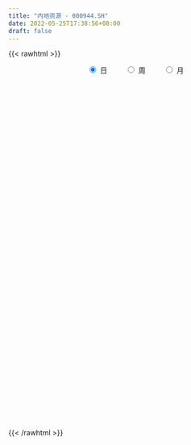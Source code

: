 ```yaml
---
title: "内地资源 - 000944.SH"
date: 2022-05-25T17:38:56+08:00
draft: false
---
```

{{< rawhtml >}}
    <div style="text-align: center">
        <label style="padding: 1rem;"><input style="margin-right: .5rem" type="radio" name="period" value="D" checked onclick="period_change(this)">日</label>
        <label style="padding: 1rem;"><input style="margin-right: .5rem" type="radio" name="period" value="W" onclick="period_change(this)">周</label>
        <label style="padding: 1rem;"><input style="margin-right: .5rem" type="radio" name="period" value="M" onclick="period_change(this)">月</label>
    </div>
    <div id="chart" style="height: 700px;"></div> 
    <script type="text/javascript">
        const D_v = [32790892.0,31115983.0,28161982.0,22639529.0,27171588.0,27257019.0,26646454.0,33102781.0,33951252.0,31418986.0,30894220.0,37263186.0,32229616.0,32392045.0,37198210.0,39990165.0,37114341.0,23581655.0,33310791.0,26158521.0,26291137.0,23272592.0,29927761.0,25844279.0,35596149.0,27829320.0,19979973.0,19939384.0,25639476.0,22763399.0,21639508.0,19553746.0,21740803.0,16658929.0,17902590.0,23835023.0,21917104.0,17323056.0,16678321.0,16640669.0,16456829.0,19629404.0,21462751.0,17993900.0,24055277.0,18846239.0,13503695.0,17417094.0,12146166.0,21908756.0,18351726.0,15478296.0,18271688.0,13982644.0,14939655.0,13021093.0,18398779.0,19161095.0,17921374.0,20121887.0,12535870.0,16679060.0,19149101.0,14928824.0,15766434.0,14638107.0,12366819.0,11442210.0,12539736.0,12615422.0,23215647.0,17711036.0,16501521.0,17924692.0,18462592.0,13010984.0,12505666.0,15015471.0,18360341.0,18768278.0,22473243.0,19276766.0,19102098.0,19705073.0,14736196.0,23293591.0,17288612.0,15229183.0,19083392.0,18556195.0,15122300.0,19101133.0,17915742.0,23705789.0,18098134.0,18013340.0,14373603.0,14572653.0,15331284.0,12969073.0,22434230.0,33788264.0,42727453.0,62899142.0,63276253.0,56551532.0,63608690.0,50845423.0,51886696.0,49165058.0,39489030.0,38686281.0,27248427.0,38627482.0,31817264.0,41721166.0,37117634.0,39684726.0,36694270.0,45704757.0,33951729.0,31930000.0,34226834.0,36425360.0,39214660.0,44747219.0,55128374.0,45663109.0,32704188.0,32883082.0,37404144.0,26359032.0,18509003.0,35593975.0,31696485.0,33456449.0,27282591.0,20230289.0,21130501.0,21191157.0,22995116.0,16049802.0,19195167.0,28871191.0,21398450.0,21929187.0,18543597.0,16319220.0,21549704.0,24314601.0,28360431.0,25688669.0,16811169.0,16700234.0,14200297.0,14489932.0,16685349.0,24488753.0,20236147.0,18531899.0,14676700.0,20481388.0,12725065.0,12992389.0,12689254.0,13591641.0,17333515.0,20969203.0,13969305.0,12467201.0,15505098.0,20083084.0,17747942.0,13142885.0,14229853.0,12447663.0,12265553.0,11234235.0,11999141.0,14101266.0,15521184.0,18912754.0,16622900.0,26528116.0,18651330.0,19348027.0,24411626.0,35719198.0,36649357.0,35711187.0,24149681.0,30511495.0,52174067.0,44712215.0,42850968.0,32899534.0,44387581.0,73730707.0,59785524.0,59540299.0,40097842.0,36883917.0,53066230.0,35859675.0,37570038.0,35960966.0,29026567.0,28024874.0,24391648.0,29330479.0,27150728.0,34935838.0,25623483.0,19744641.0,17283309.0,36365616.0,42112991.0,36397417.0,38839093.0,30571526.0,23605735.0,36796034.0,41073497.0,37921510.0,34961753.0,32674071.0,44470076.0,43853085.0,41477690.0,56716749.0,48661310.0,51834160.0,35979868.0,43957591.0,33853518.0,31118948.0,29932180.0,32484747.0,30123526.0,40709997.0,40903332.0,43006926.0,39047852.0,34804654.0,33941376.0,34883690.0,30571543.0,29958584.0,35682825.0,35330518.0]
const D_histogram = [0.0,2.5435295726,5.3199888837,6.065670588,9.4126117986,12.0142422502,16.5838786249,19.1922142897,21.3351677783,24.293712842,24.0921417435,20.0471318961,17.2758433902,15.1123724598,11.104631426,6.722849444,1.3275218787,-3.406367563,-13.6755474691,-15.9124479277,-15.9337194256,-14.2151697769,-10.9329758132,-9.3068504506,-13.3182637734,-14.3326171948,-16.1482710862,-19.722737328,-23.6896246191,-28.7229218391,-31.9569857201,-34.5696305169,-36.1742718744,-33.3025080606,-33.1289601728,-26.4451436147,-18.0373866643,-12.4006770423,-7.9162921145,-6.319908673,-3.7882010587,-0.7434252429,3.4523881499,4.9284951894,9.5757507092,12.339863675,13.606617634,12.7767441615,11.8317367905,14.2936682472,14.2932792159,13.7601939665,12.6561523792,11.5102769714,8.0991620348,5.6277777218,4.4287051648,2.9402707767,0.5767038906,-2.6358387274,-4.0686689975,-1.9600276759,1.3056797767,2.7230531778,4.9892267941,5.1993512689,4.2314888991,3.9907835968,2.840141501,3.0402741255,5.5998581998,6.524572432,7.2139357665,6.0657406069,2.7110291217,-0.2064106928,-0.6406814228,-1.3673984057,-0.3385653729,0.429986543,3.2865311934,4.8637517271,5.1339182299,5.0922260288,4.2874522347,5.2969565191,5.8516635761,4.4060634802,3.0589100432,0.8274627037,-2.673631125,-1.9411924074,-0.971433685,1.0550516116,2.4837613969,3.47216132,3.3728161226,2.9314297063,1.2264050512,0.4302475103,2.1833563678,5.4830357084,10.2565494019,21.4827725717,27.7776544319,34.7704225662,42.0647342575,38.3322101084,39.7403145388,35.0033690385,25.0717150402,11.3856466602,1.0047324022,0.4510256181,-1.21671174,-1.4441604071,-2.7981374622,-8.72096716,-8.871234867,-9.1573085236,-8.3872427694,-9.9909651214,-10.0327390974,-8.043376107,-6.3362269217,-2.9854314702,1.1181914669,0.4947042946,-3.4669886427,-9.372247299,-14.6823309726,-18.2147294593,-19.6000179265,-16.0260865464,-11.8501405274,-9.6365160861,-10.5305421973,-11.1159204663,-9.9885088155,-11.403568119,-14.2674643009,-14.6623514002,-12.2347029955,-9.0881393697,-4.6607058594,-4.488142427,-5.5320113318,-6.6081571518,-7.7383452298,-6.7095137065,-8.4416659346,-9.3630707314,-9.7544658993,-7.9830530837,-5.3102359291,-3.5113122569,-3.6247592738,0.5357668173,2.5762708864,-0.1188902767,-2.8473240135,-8.6744806173,-11.0111039012,-11.7277447294,-10.9465556794,-10.8945034408,-6.6476735865,-0.0569959117,4.2329846919,5.1134923994,6.2560039448,7.1831711848,7.243552096,7.4404915179,7.4163216343,6.6062229226,5.064292461,3.8132228014,3.532261176,4.1136921787,3.3325972952,0.2521801699,0.5969596193,5.8367511967,9.1535405579,12.555121474,16.4790577065,22.2057411092,22.0521200389,20.7645371098,18.7409604693,17.0419983739,21.0325285398,20.6288324938,19.6329522161,16.0893477911,17.3016978129,22.4826507397,25.7250410016,21.5859485288,18.1196369706,14.2168168777,12.0362253847,10.2819154734,7.5977390034,-0.4193099082,-3.4907781625,-8.1984911376,-11.3360730782,-14.5409450651,-18.0504309824,-21.5848117687,-23.7922303194,-25.2570777664,-25.6885120565,-19.3266751924,-10.2141137821,-1.4915027954,-4.6964772593,-4.8776903761,-4.4717227237,2.8198316598,7.9905016412,2.9206557894,2.4732581306,3.5131323604,11.1738456322,16.4205793843,20.2048488089,27.9585770698,31.5065618616,23.2692327704,20.2475116988,12.7638780991,3.6238801676,-0.8832765534,-2.1740567184,-8.4902519183,-8.9170549656,-4.2087059515,-1.1061135286,1.8435540513,0.6319064399,-1.3346432546,-9.8533314941,-18.2106862611,-21.5094970944,-19.026870371,-15.738953656,-18.1128816888]
const D_fast = [0.0,3.1794119658,7.2858684978,9.5479678491,15.2480620093,20.8532530236,29.5688590544,36.9752482916,44.4519937249,53.4839669991,59.3054313364,60.272204463,61.8198768047,63.4344989892,62.202915812,59.5018461909,54.4383990953,48.8529177629,35.1648509895,28.9498385489,24.9451371947,23.1098943992,23.6588444096,22.9582571595,15.6172778934,11.0197701733,5.1670485103,-3.3381020635,-13.2273955094,-25.4414231891,-36.6647335002,-47.9197859262,-58.5679952522,-64.0218584536,-72.130550609,-72.0580199545,-68.1596096703,-65.6230693088,-63.1177574096,-63.1013511363,-61.5166937868,-58.6577742817,-53.5988638514,-50.8906330146,-43.8494398175,-38.000360933,-33.3319525655,-30.9676399976,-28.954713171,-22.9193646525,-19.3464338798,-16.4394706376,-14.37947413,-12.647780295,-14.0341047229,-15.0985446054,-15.1904408712,-15.9438075652,-18.1631984786,-22.0347007785,-24.484698298,-22.8660638954,-19.2739364985,-17.175799803,-13.6623194882,-12.1523571961,-12.0623473411,-11.3053567443,-11.7459634648,-10.7857623089,-6.8262136847,-4.2703563445,-1.7775090683,-1.4092690762,-4.086223281,-7.0552657687,-7.6497068544,-8.7182734388,-7.7740817492,-6.8980331975,-3.2198557488,-0.4266972833,1.1269487769,2.3583130831,2.6254023477,4.9591457618,6.9767687129,6.632684487,6.0502585609,4.0256768972,-0.1438247127,0.103315903,0.8302162042,3.1204644037,5.1701145382,7.0265547914,7.7704136246,8.0618846349,6.6634612426,5.9748655792,8.2738135286,12.9442517964,20.2819028404,36.878819153,50.1181146213,65.8034883971,83.6139836527,89.4645120308,100.8076950959,104.8215918552,101.157866617,90.318209902,80.1884787446,79.7475283649,77.7756130719,77.187124303,75.1336128823,67.0305413945,64.6624649708,62.0870641833,60.7603192452,56.6588556128,54.1088968625,54.0874158261,54.210508281,56.814945865,61.1981166688,60.6983055701,55.8698654721,47.6215449911,38.6408785744,30.5547977229,24.269504774,23.8369145175,25.0503254046,24.8548208244,21.3281591638,17.9638007783,16.5940852253,12.328133892,5.8973716349,1.8368966855,1.2058693413,2.0803981247,5.3426551701,4.3931829958,1.9663112581,-0.7618738499,-3.8266482353,-4.4751951386,-8.3177638505,-11.5799363301,-14.4099479728,-14.6342984282,-13.2890402558,-12.3679446478,-13.3875814832,-9.0931136877,-6.4085418971,-9.1334256293,-12.5736903695,-20.5694671276,-25.6588663868,-29.3074433974,-31.2628932673,-33.9344668888,-31.3495554311,-24.7731267343,-19.4248999578,-17.2660191504,-14.5595066187,-11.8365465826,-9.9652776474,-7.908215346,-6.078304821,-5.2368478021,-5.5127051485,-5.8104691076,-5.2083654391,-3.5985113917,-3.5464569514,-6.5638290342,-6.0698096799,0.6291696965,6.2343441972,12.7747054819,20.818406141,32.096524821,37.4559337604,41.3594851088,44.0211485856,46.5826860836,55.8313483845,60.584860462,64.4972182383,64.9759507611,70.5137252361,81.3153408478,90.9889913601,92.2463860195,93.3099837039,92.9613678305,93.7898326837,94.6060016406,93.8212599216,85.6993835329,81.7552207379,74.9978849785,69.0262847684,62.1861765152,54.1640828523,45.2334991238,37.0780229932,29.2989061046,22.4453438004,23.9755118664,30.5345448312,38.884280119,34.5051863403,33.1045506294,32.3925876009,40.3890998994,47.5573952911,43.2177133866,43.3886302605,45.3067875804,55.7609622603,65.1128408584,73.9483224853,88.6916950137,100.1163202708,97.6962993723,99.7364562253,95.4437921504,87.2097642609,82.4817884014,80.6474940569,72.2087358774,69.5526690886,73.2088416149,76.0349056556,79.4454617484,78.391790747,76.0915802388,65.1095591257,52.1995327935,43.5233476866,41.2492568172,40.6024351182,33.7002866632]
const D_slow = [0.0,0.6358823932,1.9658796141,3.4822972611,5.8354502107,8.8390107733,12.9849804295,17.7830340019,23.1168259465,29.190254157,35.2132895929,40.2250725669,44.5440334145,48.3221265294,51.0982843859,52.7789967469,53.1108772166,52.2592853259,48.8403984586,44.8622864767,40.8788566203,37.3250641761,34.5918202228,32.2651076101,28.9355416668,25.3523873681,21.3153195965,16.3846352645,10.4622291097,3.28149865,-4.7077477801,-13.3501554093,-22.3937233779,-30.719350393,-39.0015904362,-45.6128763399,-50.1222230059,-53.2223922665,-55.2014652952,-56.7814424634,-57.7284927281,-57.9143490388,-57.0512520013,-55.819128204,-53.4251905267,-50.3402246079,-46.9385701995,-43.7443841591,-40.7864499615,-37.2130328997,-33.6397130957,-30.1996646041,-27.0356265093,-24.1580572664,-22.1332667577,-20.7263223273,-19.619146036,-18.8840783419,-18.7399023692,-19.3988620511,-20.4160293005,-20.9060362194,-20.5796162753,-19.8988529808,-18.6515462823,-17.351708465,-16.2938362403,-15.2961403411,-14.5861049658,-13.8260364344,-12.4260718845,-10.7949287765,-8.9914448348,-7.4750096831,-6.7972524027,-6.8488550759,-7.0090254316,-7.350875033,-7.4355163763,-7.3280197405,-6.5063869422,-5.2904490104,-4.0069694529,-2.7339129457,-1.662049887,-0.3378107573,1.1251051368,2.2266210068,2.9913485176,3.1982141935,2.5298064123,2.0445083104,1.8016498892,2.0654127921,2.6863531413,3.5543934713,4.397597502,5.1304549286,5.4370561914,5.5446180689,6.0904571609,7.461216088,10.0253534385,15.3960465814,22.3404601894,31.0330658309,41.5492493953,51.1323019224,61.0673805571,69.8182228167,76.0861515768,78.9325632418,79.1837463424,79.2965027469,78.9923248119,78.6312847101,77.9317503445,75.7515085545,73.5336998378,71.2443727069,69.1475620146,66.6498207342,64.1416359599,62.1307919331,60.5467352027,59.8003773351,60.0799252019,60.2036012755,59.3368541148,56.9937922901,53.3232095469,48.7695271821,43.8695227005,39.8630010639,36.900465932,34.4913369105,31.8587013612,29.0797212446,26.5825940407,23.731702011,20.1648359358,16.4992480857,13.4405723368,11.1685374944,10.0033610295,8.8813254228,7.4983225898,5.8462833019,3.9116969944,2.2343185678,0.1239020842,-2.2168655987,-4.6554820735,-6.6512453444,-7.9788043267,-8.8566323909,-9.7628222094,-9.6288805051,-8.9848127835,-9.0145353526,-9.726366356,-11.8949865103,-14.6477624856,-17.579698668,-20.3163375879,-23.039963448,-24.7018818447,-24.7161308226,-23.6578846496,-22.3795115498,-20.8155105636,-19.0197177674,-17.2088297434,-15.3487068639,-13.4946264553,-11.8430707247,-10.5769976094,-9.6236919091,-8.7406266151,-7.7122035704,-6.8790542466,-6.8160092041,-6.6667692993,-5.2075815001,-2.9191963606,0.2195840079,4.3393484345,9.8907837118,15.4038137215,20.594947999,25.2801881163,29.5406877098,34.7988198447,39.9560279682,44.8642660222,48.88660297,53.2120274232,58.8326901081,65.2639503585,70.6604374907,75.1903467333,78.7445509528,81.7536072989,84.3240861673,86.2235209181,86.1186934411,85.2459989005,83.1963761161,80.3623578465,76.7271215803,72.2145138347,66.8183108925,60.8702533126,54.555983871,48.1338558569,43.3021870588,40.7486586133,40.3757829144,39.2016635996,37.9822410056,36.8643103246,37.5692682396,39.5668936499,40.2970575972,40.9153721299,41.79365522,44.5871166281,48.6922614741,53.7434736764,60.7331179438,68.6097584092,74.4270666018,79.4889445265,82.6799140513,83.5858840932,83.3650649549,82.8215507753,80.6989877957,78.4697240543,77.4175475664,77.1410191842,77.6019076971,77.7598843071,77.4262234934,74.9628906199,70.4102190546,65.032844781,60.2761271882,56.3413887742,51.813168352]
const D_data = [['2020-02-04', 1961.1255, 2032.6646, 1961.1255, 2037.8072],['2020-02-05', 2040.3645, 2072.5208, 2033.1675, 2100.0903],['2020-02-06', 2061.7641, 2093.226, 2051.0083, 2100.3964],['2020-02-07', 2080.6256, 2082.2926, 2055.4963, 2088.8984],['2020-02-10', 2071.4068, 2132.8943, 2068.0079, 2133.4188],['2020-02-11', 2141.2803, 2149.3546, 2123.3667, 2167.7018],['2020-02-12', 2139.5986, 2206.539, 2137.2165, 2206.9672],['2020-02-13', 2221.9744, 2218.0078, 2207.4504, 2243.0086],['2020-02-14', 2218.8142, 2244.275, 2214.6732, 2273.7212],['2020-02-17', 2243.0667, 2290.4152, 2243.0029, 2290.4152],['2020-02-18', 2291.4272, 2282.3251, 2265.2389, 2300.0844],['2020-02-19', 2275.1194, 2245.7414, 2243.9491, 2278.0147],['2020-02-20', 2253.137, 2264.2578, 2231.4546, 2265.6082],['2020-02-21', 2262.9409, 2278.1293, 2258.9997, 2287.1307],['2020-02-24', 2277.396, 2255.8947, 2224.0612, 2277.7583],['2020-02-25', 2208.1405, 2243.0169, 2202.4005, 2245.2794],['2020-02-26', 2217.9674, 2214.5716, 2203.7708, 2245.6813],['2020-02-27', 2219.209, 2202.0608, 2197.7994, 2226.6578],['2020-02-28', 2140.131, 2092.3075, 2086.794, 2159.1399],['2020-03-02', 2098.9881, 2153.8578, 2098.9881, 2161.9508],['2020-03-03', 2181.5078, 2168.832, 2155.6171, 2195.6849],['2020-03-04', 2175.2248, 2188.7214, 2160.4011, 2189.769],['2020-03-05', 2196.4663, 2216.929, 2184.4557, 2216.929],['2020-03-06', 2200.6475, 2206.135, 2198.1535, 2221.7732],['2020-03-09', 2178.9568, 2124.2711, 2116.0102, 2178.9568],['2020-03-10', 2092.3678, 2140.968, 2072.0196, 2143.3871],['2020-03-11', 2142.4955, 2114.3283, 2114.238, 2142.907],['2020-03-12', 2078.9118, 2065.9304, 2052.6957, 2084.4481],['2020-03-13', 1968.7709, 2025.0169, 1960.9042, 2041.7237],['2020-03-16', 2033.153, 1967.1427, 1959.6378, 2036.18],['2020-03-17', 1966.3417, 1942.7752, 1903.3667, 1989.9569],['2020-03-18', 1956.3588, 1906.6762, 1906.6113, 1969.5767],['2020-03-19', 1893.2112, 1876.8883, 1840.1077, 1905.6082],['2020-03-20', 1897.282, 1904.734, 1864.4364, 1910.6157],['2020-03-23', 1856.5828, 1847.5045, 1843.4201, 1879.1805],['2020-03-24', 1898.5254, 1917.7483, 1882.6035, 1918.9036],['2020-03-25', 1964.2728, 1955.6113, 1941.6856, 1965.3216],['2020-03-26', 1942.7999, 1939.3836, 1930.355, 1956.7897],['2020-03-27', 1954.0907, 1936.5023, 1934.3934, 1956.6976],['2020-03-30', 1911.9069, 1903.0854, 1893.8789, 1915.6526],['2020-03-31', 1914.8699, 1913.7746, 1899.2076, 1923.4576],['2020-04-01', 1905.5353, 1925.2615, 1900.5375, 1939.7565],['2020-04-02', 1907.9517, 1952.2202, 1904.7785, 1952.2202],['2020-04-03', 1951.3886, 1928.8271, 1923.5375, 1957.6999],['2020-04-07', 1964.1434, 1983.2247, 1958.1613, 1984.4059],['2020-04-08', 1967.5675, 1981.1283, 1962.372, 1991.8443],['2020-04-09', 1991.3769, 1976.7752, 1972.957, 1992.3308],['2020-04-10', 1993.9441, 1955.8014, 1953.1155, 1993.9441],['2020-04-13', 1950.7668, 1953.39, 1946.0069, 1955.446],['2020-04-14', 1968.2113, 2005.1412, 1963.4606, 2005.1412],['2020-04-15', 2003.0654, 1987.3805, 1986.0193, 2006.8142],['2020-04-16', 1977.67, 1985.9663, 1968.4149, 1987.2397],['2020-04-17', 1987.651, 1980.8908, 1975.2777, 1993.6675],['2020-04-20', 1972.0323, 1980.3125, 1963.7218, 1982.2093],['2020-04-21', 1967.315, 1944.1194, 1933.2506, 1969.2674],['2020-04-22', 1929.0265, 1942.3867, 1924.181, 1944.4942],['2020-04-23', 1955.9826, 1949.5321, 1945.8996, 1959.89],['2020-04-24', 1947.2144, 1938.8206, 1933.5895, 1957.4242],['2020-04-27', 1925.086, 1916.1204, 1915.7371, 1932.9706],['2020-04-28', 1913.8345, 1886.7912, 1857.8496, 1913.9777],['2020-04-29', 1886.2255, 1890.9546, 1886.2255, 1901.4936],['2020-04-30', 1899.5821, 1931.81, 1899.5821, 1934.7743],['2020-05-06', 1916.1729, 1957.676, 1914.9503, 1959.0049],['2020-05-07', 1949.2028, 1945.9444, 1942.7803, 1959.5047],['2020-05-08', 1959.9979, 1966.928, 1948.8734, 1974.4956],['2020-05-11', 1964.5964, 1949.3973, 1943.6229, 1967.8018],['2020-05-12', 1944.7772, 1933.9596, 1922.7372, 1947.5214],['2020-05-13', 1928.9143, 1940.8418, 1927.1566, 1943.5317],['2020-05-14', 1937.3625, 1926.2687, 1923.9209, 1939.3376],['2020-05-15', 1935.7427, 1940.9549, 1931.0436, 1949.5875],['2020-05-18', 1956.1249, 1979.6193, 1943.8607, 1993.5466],['2020-05-19', 1981.343, 1971.7952, 1967.9895, 1987.9375],['2020-05-20', 1981.4532, 1977.3326, 1972.0508, 1995.5423],['2020-05-21', 1979.8932, 1957.2115, 1954.0694, 1981.0936],['2020-05-22', 1947.7662, 1919.836, 1907.4869, 1947.7662],['2020-05-25', 1914.3294, 1908.3247, 1902.5135, 1915.4912],['2020-05-26', 1916.8071, 1929.0253, 1916.8071, 1929.6336],['2020-05-27', 1921.6261, 1920.3755, 1913.7966, 1925.3016],['2020-05-28', 1921.8079, 1941.461, 1918.3527, 1943.294],['2020-05-29', 1938.0056, 1942.059, 1932.7419, 1948.262],['2020-06-01', 1944.6531, 1978.5781, 1944.6531, 1980.8541],['2020-06-02', 1981.0079, 1977.0074, 1971.1096, 1981.0079],['2020-06-03', 1978.4246, 1968.9897, 1968.5203, 1982.966],['2020-06-04', 1969.5695, 1969.3277, 1963.0688, 1974.073],['2020-06-05', 1968.025, 1960.919, 1947.5452, 1968.025],['2020-06-08', 1969.8312, 1987.926, 1969.8106, 1992.1883],['2020-06-09', 1994.0591, 1991.0061, 1980.7811, 1998.0631],['2020-06-10', 1989.8621, 1967.8735, 1965.5947, 1990.399],['2020-06-11', 1980.7284, 1964.8993, 1958.7073, 1982.6747],['2020-06-12', 1928.2977, 1946.1043, 1923.524, 1952.4951],['2020-06-15', 1926.9283, 1914.296, 1913.7536, 1938.0818],['2020-06-16', 1927.1755, 1958.324, 1925.2293, 1960.1473],['2020-06-17', 1958.1552, 1965.0237, 1950.8643, 1971.487],['2020-06-18', 1962.2061, 1986.713, 1954.0403, 1994.6023],['2020-06-19', 1985.3598, 1990.3591, 1976.7928, 1994.2245],['2020-06-22', 1994.4578, 1994.239, 1992.039, 2014.128],['2020-06-23', 1998.11, 1986.3347, 1981.295, 1998.9726],['2020-06-24', 1993.5931, 1983.7928, 1981.0851, 1996.7012],['2020-06-29', 1980.4223, 1964.5516, 1959.4622, 1985.0126],['2020-06-30', 1965.4691, 1970.606, 1960.2005, 1975.837],['2020-07-01', 1982.6736, 2007.0415, 1981.0258, 2007.0415],['2020-07-02', 1996.9108, 2044.1918, 1995.3162, 2046.4444],['2020-07-03', 2049.4897, 2092.1533, 2049.4897, 2109.9837],['2020-07-06', 2110.5433, 2231.0387, 2110.5433, 2234.3327],['2020-07-07', 2277.5069, 2239.2657, 2236.4707, 2302.4152],['2020-07-08', 2234.6695, 2313.024, 2218.283, 2316.5263],['2020-07-09', 2327.7078, 2391.639, 2323.1278, 2401.3009],['2020-07-10', 2360.8464, 2301.9999, 2296.5227, 2360.8464],['2020-07-13', 2323.4758, 2399.5149, 2313.854, 2403.6885],['2020-07-14', 2367.3333, 2352.8268, 2314.8837, 2399.1697],['2020-07-15', 2373.5811, 2282.4517, 2265.0536, 2380.0621],['2020-07-16', 2286.8736, 2197.003, 2195.9503, 2308.4203],['2020-07-17', 2192.107, 2189.3831, 2167.0705, 2220.5659],['2020-07-20', 2208.2492, 2294.7994, 2205.7004, 2295.0772],['2020-07-21', 2311.9092, 2285.8033, 2267.0122, 2324.0801],['2020-07-22', 2333.0331, 2308.904, 2300.1185, 2345.1168],['2020-07-23', 2300.9229, 2299.9683, 2254.831, 2317.0957],['2020-07-24', 2296.5085, 2229.2923, 2216.9923, 2309.2071],['2020-07-27', 2251.1594, 2288.7663, 2230.8514, 2301.6658],['2020-07-28', 2340.8391, 2288.9772, 2273.5889, 2365.5026],['2020-07-29', 2283.3234, 2306.5092, 2253.8195, 2306.5381],['2020-07-30', 2313.6439, 2276.805, 2273.5741, 2316.7262],['2020-07-31', 2268.1559, 2293.2158, 2256.6, 2306.0531],['2020-08-03', 2289.9891, 2325.7206, 2279.1205, 2326.9959],['2020-08-04', 2338.9217, 2335.2014, 2320.8484, 2348.0314],['2020-08-05', 2352.371, 2374.3853, 2310.8531, 2378.993],['2020-08-06', 2375.9164, 2411.8686, 2367.2059, 2425.3872],['2020-08-07', 2409.6687, 2371.2967, 2344.6877, 2436.2442],['2020-08-10', 2335.0877, 2324.3488, 2297.8851, 2339.3541],['2020-08-11', 2318.5496, 2276.3538, 2271.1529, 2340.1481],['2020-08-12', 2232.3188, 2251.5881, 2193.1088, 2254.5382],['2020-08-13', 2252.8308, 2243.9464, 2236.8814, 2258.7542],['2020-08-14', 2242.0028, 2248.9376, 2218.5688, 2257.2454],['2020-08-17', 2246.1272, 2308.7124, 2233.5896, 2308.9275],['2020-08-18', 2326.8359, 2331.5773, 2314.6496, 2348.983],['2020-08-19', 2336.4523, 2320.7877, 2317.561, 2343.2923],['2020-08-20', 2294.5774, 2282.0493, 2277.6853, 2305.0775],['2020-08-21', 2287.6325, 2277.5584, 2263.6067, 2295.3595],['2020-08-24', 2281.4169, 2295.9971, 2262.459, 2303.0539],['2020-08-25', 2299.7183, 2258.3435, 2247.1503, 2300.1287],['2020-08-26', 2252.2004, 2221.3882, 2213.494, 2262.403],['2020-08-27', 2236.0424, 2234.489, 2216.9151, 2238.9773],['2020-08-28', 2225.8681, 2266.7207, 2213.4312, 2266.8459],['2020-08-31', 2280.3451, 2284.0534, 2279.9833, 2320.7127],['2020-09-01', 2284.8376, 2316.6562, 2282.9643, 2316.8395],['2020-09-02', 2303.231, 2273.4771, 2260.5306, 2303.4368],['2020-09-03', 2264.3283, 2253.0073, 2248.0949, 2283.6807],['2020-09-04', 2222.1057, 2242.9238, 2218.7192, 2247.9359],['2020-09-07', 2247.6556, 2231.1905, 2222.1817, 2280.2344],['2020-09-08', 2229.4298, 2252.6143, 2208.9735, 2256.6132],['2020-09-09', 2221.8495, 2210.1753, 2201.6014, 2239.1459],['2020-09-10', 2234.8017, 2205.8329, 2197.7266, 2243.8228],['2020-09-11', 2196.409, 2200.7416, 2174.7362, 2203.899],['2020-09-14', 2209.6897, 2223.6654, 2209.4811, 2236.2493],['2020-09-15', 2229.2408, 2240.642, 2220.73, 2242.4737],['2020-09-16', 2226.1981, 2237.0778, 2213.5967, 2243.5138],['2020-09-17', 2227.5262, 2213.4826, 2202.186, 2230.6408],['2020-09-18', 2220.4143, 2275.4186, 2219.6227, 2276.8921],['2020-09-21', 2280.6668, 2265.5948, 2259.6028, 2295.4517],['2020-09-22', 2229.87, 2204.1546, 2197.6808, 2237.4438],['2020-09-23', 2210.8582, 2186.4859, 2181.3909, 2214.7543],['2020-09-24', 2160.5268, 2118.2452, 2117.5385, 2160.5268],['2020-09-25', 2132.7054, 2130.0374, 2120.4123, 2140.3934],['2020-09-28', 2137.266, 2130.6195, 2129.0571, 2147.6251],['2020-09-29', 2149.2079, 2137.754, 2135.6916, 2156.8739],['2020-09-30', 2142.3074, 2119.0031, 2106.1122, 2143.7827],['2020-10-09', 2154.9752, 2172.7977, 2149.4204, 2186.1197],['2020-10-12', 2186.5606, 2225.3719, 2186.5606, 2228.3652],['2020-10-13', 2220.4399, 2224.2868, 2200.8421, 2225.7893],['2020-10-14', 2206.4996, 2196.0477, 2190.9538, 2206.4996],['2020-10-15', 2197.2695, 2206.3059, 2197.2695, 2226.1899],['2020-10-16', 2215.287, 2211.7784, 2205.7551, 2227.5652],['2020-10-19', 2214.0306, 2206.8018, 2199.2535, 2231.9943],['2020-10-20', 2201.692, 2212.7864, 2181.1002, 2213.8407],['2020-10-21', 2220.0877, 2214.3926, 2204.1674, 2223.9884],['2020-10-22', 2207.9267, 2206.1002, 2189.1799, 2210.4043],['2020-10-23', 2195.8134, 2193.6297, 2189.4844, 2215.514],['2020-10-26', 2185.8757, 2191.8188, 2167.9181, 2194.1398],['2020-10-27', 2183.8256, 2201.461, 2183.1917, 2204.4588],['2020-10-28', 2202.1633, 2214.9841, 2187.8784, 2221.5332],['2020-10-29', 2176.7381, 2199.3115, 2173.1127, 2208.1468],['2020-10-30', 2198.8914, 2160.4687, 2154.9309, 2206.9318],['2020-11-02', 2163.3215, 2195.3588, 2161.2183, 2196.2837],['2020-11-03', 2206.6851, 2273.6162, 2206.6851, 2281.7273],['2020-11-04', 2271.1233, 2278.1774, 2260.0868, 2283.6042],['2020-11-05', 2292.5945, 2306.0053, 2278.8272, 2311.8683],['2020-11-06', 2326.8418, 2344.4281, 2326.8418, 2361.0603],['2020-11-09', 2364.3441, 2409.7808, 2362.0968, 2425.5968],['2020-11-10', 2392.1484, 2370.7828, 2361.351, 2399.6536],['2020-11-11', 2363.7221, 2372.4304, 2362.7016, 2401.8467],['2020-11-12', 2365.9197, 2373.3663, 2343.5834, 2386.5291],['2020-11-13', 2382.7683, 2385.6244, 2363.8096, 2401.4606],['2020-11-16', 2392.5452, 2483.0597, 2391.2882, 2502.901],['2020-11-17', 2480.01, 2459.7892, 2443.7494, 2502.5172],['2020-11-18', 2458.9384, 2470.8021, 2446.9988, 2502.7518],['2020-11-19', 2462.959, 2447.5923, 2419.1814, 2467.5019],['2020-11-20', 2440.9945, 2521.5927, 2436.7431, 2527.2144],['2020-11-23', 2547.8549, 2612.6832, 2544.9295, 2648.012],['2020-11-24', 2590.4009, 2639.4785, 2569.4854, 2643.5374],['2020-11-25', 2645.9843, 2573.2302, 2572.6121, 2667.306],['2020-11-26', 2578.3203, 2587.3918, 2553.9032, 2589.2783],['2020-11-27', 2593.1327, 2585.9056, 2527.6927, 2597.2572],['2020-11-30', 2585.7315, 2612.9951, 2577.995, 2662.2847],['2020-12-01', 2594.954, 2628.4882, 2576.9976, 2628.4882],['2020-12-02', 2639.7907, 2624.1501, 2603.5315, 2659.8712],['2020-12-03', 2605.3944, 2543.4469, 2541.7697, 2605.3944],['2020-12-04', 2538.3632, 2586.0152, 2531.0322, 2587.215],['2020-12-07', 2582.8189, 2551.7238, 2547.4285, 2599.6377],['2020-12-08', 2564.059, 2553.9462, 2534.5803, 2573.8889],['2020-12-09', 2562.3864, 2536.7111, 2534.2476, 2595.7822],['2020-12-10', 2519.8069, 2512.2118, 2486.5631, 2524.001],['2020-12-11', 2557.0072, 2486.7867, 2457.8672, 2567.1875],['2020-12-14', 2459.5431, 2478.725, 2429.9879, 2480.1896],['2020-12-15', 2466.2978, 2466.6035, 2432.6154, 2469.6935],['2020-12-16', 2473.236, 2461.2768, 2446.1511, 2488.3363],['2020-12-17', 2458.9936, 2550.9768, 2452.1962, 2555.1044],['2020-12-18', 2569.8304, 2621.5956, 2562.8479, 2631.7617],['2020-12-21', 2636.4673, 2666.2085, 2609.0856, 2666.2085],['2020-12-22', 2634.9846, 2534.862, 2528.7227, 2635.0162],['2020-12-23', 2526.9422, 2565.2423, 2526.3032, 2594.0494],['2020-12-24', 2581.6508, 2574.8028, 2560.2382, 2600.9076],['2020-12-25', 2569.4671, 2686.6648, 2553.2684, 2687.1041],['2020-12-28', 2695.5169, 2703.7572, 2680.5328, 2726.5483],['2020-12-29', 2704.4081, 2585.7472, 2585.1912, 2704.4081],['2020-12-30', 2592.7832, 2636.6856, 2591.8816, 2663.0615],['2020-12-31', 2633.8528, 2665.2508, 2630.7464, 2680.2448],['2021-01-04', 2686.9652, 2783.9347, 2684.8314, 2797.117],['2021-01-05', 2786.4989, 2806.4581, 2736.0738, 2821.6239],['2021-01-06', 2833.4612, 2834.6702, 2791.044, 2863.0261],['2021-01-07', 2829.0523, 2943.2759, 2820.6535, 2951.9899],['2021-01-08', 2970.294, 2954.361, 2854.9762, 2973.5921],['2021-01-11', 2923.419, 2826.1205, 2806.2142, 2936.2116],['2021-01-12', 2779.2136, 2889.42, 2770.0415, 2889.4351],['2021-01-13', 2892.7113, 2829.8192, 2813.6404, 2965.187],['2021-01-14', 2808.7936, 2782.3947, 2767.9803, 2823.8065],['2021-01-15', 2793.673, 2816.4546, 2755.101, 2837.4537],['2021-01-18', 2797.7422, 2851.679, 2758.0815, 2863.1851],['2021-01-19', 2843.5319, 2775.4296, 2753.6291, 2871.3623],['2021-01-20', 2782.1649, 2835.3301, 2782.1649, 2841.4688],['2021-01-21', 2839.0487, 2917.1853, 2831.1009, 2938.1696],['2021-01-22', 2910.8154, 2927.1616, 2875.2559, 2949.9453],['2021-01-25', 2934.9395, 2953.0215, 2911.7056, 3019.766],['2021-01-26', 2939.2705, 2917.6658, 2874.1599, 2973.7725],['2021-01-27', 2912.9779, 2910.3784, 2843.7741, 2930.3023],['2021-01-28', 2839.8978, 2806.1725, 2799.8641, 2880.5882],['2021-01-29', 2843.2092, 2761.4966, 2708.386, 2848.8045],['2021-02-01', 2770.5895, 2786.9864, 2734.0511, 2793.1417],['2021-02-02', 2805.9317, 2849.9092, 2774.6189, 2856.1717],['2021-02-03', 2829.0606, 2870.0284, 2816.2514, 2917.0699],['2021-02-04', 2859.8131, 2795.6581, 2753.1096, 2867.2207]]
const W_v = [104978001.0,91430338.0,81094102.0,143968067.0,124075157.0,70829247.0,64328105.0,65414363.0,66678137.0,59235725.0,93167141.0,52040293.0,113169528.0,100546745.0,91947498.0,156704144.0,175036702.0,94639984.0,101404536.0,64984189.0,94277781.0,109087993.0,60235392.0,56545560.0,69080567.0,40216528.0,52528424.0,49160789.0,67444584.0,89604085.0,113892056.0,97782959.0,208224178.0,201362992.0,152877356.0,157210045.0,93475401.0,107478637.0,71994032.0,60881480.0,61341004.0,75603444.0,71707348.0,65361368.0,13914722.0,85602387.0,120255011.0,112264346.0,100787561.0,81997113.0,79958360.0,77108531.0,78873781.0,71589267.0,107251618.0,81509566.0,64069769.0,52540628.0,58396716.0,54968677.0,64574721.0,34742593.0,50789161.0,77042422.0,70514112.0,80150309.0,116705048.0,140747040.0,201818234.0,187953465.0,236417368.0,269340289.0,157556102.0,145902265.0,200474226.0,194626681.0,202961665.0,127314074.0,88032590.0,88014717.0,84697768.0,73208059.0,86707331.0,83300720.0,94110528.0,85923064.0,97771330.0,86257205.0,67687882.0,76420953.0,124959886.0,134858213.0,149176144.0,127537573.0,139196811.0,154782669.0,172133228.0,56030143.0,46495411.0,135096255.0,130571041.0,134184645.0,123107456.0,109183640.0,57216224.0,110695744.0,113907371.0,78865508.0,43824019.0,87998472.0,79790372.0,84143930.0,72435150.0,70983921.0,67841346.0,82053962.0,67245606.0,69930782.0,65774020.0,51038992.0,90133572.0,70728665.0,77300934.0,56506859.0,46835882.0,63363628.0,49333122.0,52567543.0,63919317.0,57198197.0,104084731.0,76797571.0,86183327.0,88496462.0,79627362.0,85067189.0,73302139.0,53591842.0,62483699.0,58026056.0,48657135.0,59012077.0,41569717.0,82550429.0,110974665.0,94043704.0,73977960.0,107024316.0,146299334.0,226237481.0,289594065.0,186847041.0,160866448.0,134000339.0,184476339.0,181256377.0,179211249.0,161930887.0,43838564.0,111131457.0,102359426.0,99577334.0,108994109.0,80247704.0,134975125.0,128965540.0,124288789.0,99669585.0,66544389.0,66738868.0,63985661.0,75647957.0,112401443.0,78444649.0,77191491.0,80705117.0,110779325.0,79055100.0,88494662.0,67714070.0,9449286.0,39376563.0,49664029.0,40486406.0,51207325.0,58285112.0,49417951.0,52720417.0,74904579.0,61006852.0,68751519.0,88050143.0,115188358.0,105934406.0,156669060.0,105266167.0,83856546.0,139607051.0,148129094.0,164198053.0,171195162.0,131494290.0,128984302.0,102356385.0,97656094.0,92183553.0,73822305.0,86156632.0,79503266.0,67258191.0,49844359.0,63602294.0,93815488.0,77660740.0,95293376.0,93450973.0,93943098.0,46959596.0,127250304.0,297181040.0,206475492.0,188968272.0,182507590.0,221178722.0,147859449.0,148259789.0,100561743.0,107061645.0,116724574.0,86564565.0,86651199.0,39273284.0,17333515.0,82993891.0,69833896.0,71768580.0,105561999.0,162740918.0,217024365.0,270038289.0,191483476.0,143833567.0,141130040.0,166209805.0,146630831.0,235178910.0,196744085.0,174153782.0,185684498.0,131543470.0]
const W_histogram = [0.0,4.4913340171,5.4706991186,13.1341149364,12.8386066932,11.2892034439,6.923233003,-2.2936226586,-6.5988998195,-9.2175992888,-3.9090806332,-0.5319813829,3.487586613,2.7173719411,5.4112387095,15.8962882053,27.2872996918,26.9667036196,20.1308813989,14.9774875289,13.4625419048,13.7142143436,8.4044191741,3.7658838962,1.0410081003,-7.377974379,-11.496742081,-14.8716495825,-14.4315980475,-10.9587530133,-5.9198062595,-0.6022671322,13.830878992,17.8006931145,21.6058879359,18.5536238932,15.8554677969,5.9761283561,-3.933125024,-12.1705843998,-12.0948961944,-14.2713095222,-15.5075097572,-8.8008151418,-6.334866913,-2.2428218151,0.6255114278,3.8083209415,2.9932757195,0.1097247701,-0.3797555879,-0.677627931,-1.8028678049,2.8572673957,4.2692707866,-3.8862079797,-11.7730977399,-21.8832601181,-30.2212820407,-32.2924877547,-31.5689814993,-31.83942777,-27.3013253288,-18.8224286655,-10.4592940159,-0.8354363046,16.4759116651,26.4826754893,41.271239237,50.6165062864,60.8640943831,59.2207287873,55.4705908029,54.3758588035,62.8676458311,66.1185503172,59.9272411227,48.4039107503,37.0633998966,21.8536799658,7.9596536697,-3.4322308584,-15.0399655035,-21.4111666324,-36.175864036,-38.6883156759,-39.6182627269,-44.9612600187,-47.0404182642,-43.6820654087,-33.493936365,-18.456414683,-6.910576211,-5.168145127,0.6810693155,5.929896344,-16.5988963583,-22.0748240975,-16.8032340544,-19.1943803004,-20.1797540918,-19.2214643475,-28.062244979,-29.9649400354,-34.3963898279,-32.9051980645,-34.1320146993,-35.1511547805,-33.7354002091,-23.1214884308,-13.4866391038,-14.9388431548,-18.5281151091,-20.8047860455,-22.5900694091,-31.6506813898,-34.9328842828,-42.87768672,-40.6067971501,-38.882782933,-30.7919727411,-30.7920219648,-27.4821771376,-29.2884353074,-24.7839441916,-19.4345201935,-15.4591371964,-10.4250655315,0.7223061924,10.7242640369,7.9654776961,-0.8418748962,-1.1613814136,3.8366553213,3.7820509032,7.4375135703,2.8755031743,2.2233358405,4.6971713669,5.2819133279,3.1425369778,-1.247504709,-0.9383831002,2.4975353003,8.4225565139,10.9225001871,13.1580045935,20.2271796454,30.4387511001,45.3613646428,52.5585534519,57.5301283629,60.9259143889,56.2174174829,62.1727305031,57.8726169699,56.9273353276,41.1403500099,25.3993995676,7.542847191,-5.0530963524,-13.7310227404,-14.6969408151,-18.5552182228,-16.2087221102,-10.064523366,-6.9270433091,-4.6589126244,-9.1546866016,-9.2544316193,-11.8808051704,-13.1459421401,-14.9273253723,-15.1931972254,-13.5807559638,-10.9032464094,-4.2152044169,1.9308055734,4.118863573,-0.2732206383,-3.3978129989,-3.6080466216,-7.6825791096,-9.3505487751,-10.8814412274,-10.4385659275,-14.4216986827,-12.014922066,-8.5909398944,-3.474438344,1.7009225384,7.9505673945,18.4320711536,30.0085587092,35.4236431229,36.1889651466,28.7440151955,14.4220369609,15.0698170955,16.8552108854,5.2024136491,4.8487384425,-7.2381161386,-22.1466298796,-28.2881469781,-31.065449565,-29.306482295,-24.8499714449,-23.1656408651,-21.016933617,-15.9533521794,-13.1905557417,-11.6748294746,-8.2276114048,-3.9463469725,-1.5067955552,3.4236322927,6.4057450307,15.330124223,33.9528355618,37.0217940663,39.8305545784,43.770742796,49.0172666198,41.9042120438,36.9569675722,31.0241719529,23.8869226851,15.1411415816,13.2688035984,1.7289151378,-6.6957018967,-8.5736050032,-7.1755593768,-7.427010704,-9.6402755265,0.9109447911,9.7967009526,23.1985693974,34.1027469804,38.6947736381,32.662026071,35.1473992015,38.3107452338,36.1267299989,50.4401708824,46.9773982533,48.3132190287,34.83914827,25.4619123996]
const W_fast = [0.0,5.6141675214,7.9612074025,18.9081519544,21.8222953845,23.0951929962,20.4600308061,10.6697694798,4.714767364,-0.2083319275,4.1229165699,7.3670204744,12.2584851235,12.1676134369,16.2142898827,30.6734114298,48.8862478393,55.307327672,53.504225801,52.0952038132,53.9458936653,57.6261196901,54.4174293141,50.7203650103,48.2557412393,37.9922651654,30.9993119431,23.906492046,20.7386440691,21.47180085,25.030796039,30.1977683832,48.0886342553,56.5086216565,65.7152884619,67.3014303925,68.5671412454,60.1818338937,49.2892992575,38.0091937818,35.0611579386,29.3169172303,24.2038395559,28.7103303859,29.5925618864,33.1239015306,36.1486126304,40.2835023795,40.2167760874,37.3606563305,36.7762370756,36.3089577496,34.7330009245,40.107452974,42.5867740615,33.4597433004,22.6295791051,7.0486016974,-8.8447407354,-18.989068388,-26.1578075075,-34.3881107206,-36.6753396116,-32.9020501147,-27.153738969,-17.7387403339,3.6915855521,20.3190182485,45.4253918056,67.4247854266,92.8883971191,106.0502137201,116.1677234363,128.6669561378,152.8756546232,172.6561966886,181.4466977748,182.0243450899,179.9496842104,170.203384271,158.2992713924,146.0493291497,130.6816031288,118.9576103417,95.1489469291,82.9644163702,72.1299036375,55.546591341,41.7073285294,34.1451650328,35.9598099852,46.3832279965,56.2014224157,56.651817218,62.6712989894,69.4026001038,42.724083312,31.7294495485,32.8002310779,25.6104897567,19.5801774424,15.7331010999,-0.1232407764,-9.5171708416,-22.5477180911,-29.2828258439,-39.0426461534,-48.8495749298,-55.8676704107,-51.03413074,-44.770941189,-49.9578560287,-58.1791567603,-65.657024208,-73.089824924,-90.0631072521,-102.0785312158,-120.742755333,-128.6235650506,-136.6202465667,-136.2274295601,-143.925484275,-147.4861837322,-156.6145507289,-158.3060456609,-157.8152517113,-157.7046530133,-155.2768477312,-143.9488994592,-131.2658756055,-132.0332925223,-141.0511138387,-141.6609657094,-135.7037651443,-134.8128568366,-129.2980157769,-133.1411503793,-133.237483753,-129.5893553848,-127.6841350919,-129.0378771976,-133.7397950616,-133.6652692279,-129.6049670022,-121.5743066602,-116.3437379403,-110.8187323854,-98.6927624221,-80.8715031925,-54.6085484891,-34.271721317,-14.9176143153,3.7096503079,13.0555077727,34.5540034186,44.7220441279,58.0085963175,52.5066985023,43.1155979519,27.144757373,13.2855397415,1.1748576685,-3.4652956101,-11.9623775735,-13.6680619884,-10.0399940857,-8.6342748561,-7.5308723274,-14.3153179551,-16.7286708776,-22.3252457213,-26.8768682261,-32.3900828013,-36.4542539607,-38.2370016901,-38.285303738,-32.6510628498,-26.0223514661,-22.8045775733,-27.2649669442,-31.2390125545,-32.3512578326,-38.346435098,-42.3520419572,-46.6032947164,-48.7700608984,-56.3586183243,-56.955572224,-55.6793250261,-51.4314330616,-45.8308415446,-37.5935548399,-22.5040332924,-3.4254060596,10.8455891349,20.6581524453,20.3992062931,9.6827372987,14.0979717071,20.0971682185,9.7449743944,10.6034837984,-3.2928998173,-23.7380710282,-36.9516248712,-47.4952898494,-53.0629431531,-54.8189251643,-58.9260048007,-62.0315309569,-60.9562875642,-61.4911300619,-62.8941111635,-61.5037959449,-58.2091182557,-56.1462657271,-50.3599298061,-45.7763808104,-33.0194705623,-5.9085503331,6.4158566879,19.1822558447,34.0651297613,51.56597024,54.928968675,59.2209660964,61.0442134654,59.8786948688,54.9181991608,56.3630620771,45.255402401,35.1568598924,31.135555535,30.7397113173,28.631507314,24.0081736099,34.7871301253,46.1220615249,65.3235723191,84.7534366472,99.0191567145,101.151915665,112.4241385959,125.1651709367,132.0128382016,158.9363218057,167.2178987398,180.6320242724,175.8677405812,172.8559828108]
const W_slow = [0.0,1.1228335043,2.4905082839,5.774037018,8.9836886913,11.8059895523,13.5367978031,12.9633921384,11.3136671835,9.0092673613,8.031997203,7.8990018573,8.7708985105,9.4502414958,10.8030511732,14.7771232245,21.5989481475,28.3406240524,33.3733444021,37.1177162843,40.4833517605,43.9119053464,46.01301014,46.954481114,47.2147331391,45.3702395443,42.4960540241,38.7781416285,35.1702421166,32.4305538633,30.9506022984,30.8000355154,34.2577552634,38.707928542,44.109400526,48.7478064993,52.7116734485,54.2057055375,53.2224242815,50.1797781816,47.156054133,43.5882267524,39.7113493131,37.5111455277,35.9274287994,35.3667233457,35.5231012026,36.475181438,37.2235003679,37.2509315604,37.1559926634,36.9865856807,36.5358687294,37.2501855783,38.317503275,37.3459512801,34.4026768451,28.9318618155,21.3765413054,13.3034193667,5.4111739918,-2.5486829506,-9.3740142828,-14.0796214492,-16.6944449532,-16.9033040293,-12.784326113,-6.1636572407,4.1541525685,16.8082791401,32.0243027359,46.8294849328,60.6971326335,74.2910973343,90.0080087921,106.5376463714,121.5194566521,133.6204343396,142.8862843138,148.3497043052,150.3396177227,149.4815600081,145.7215686322,140.3687769741,131.3248109651,121.6527320461,111.7481663644,100.5078513597,88.7477467937,77.8272304415,69.4537463502,64.8396426795,63.1119986267,61.819962345,61.9902296739,63.4727037599,59.3229796703,53.8042736459,49.6034651323,44.8048700572,39.7599315342,34.9545654474,27.9390042026,20.4477691938,11.8486717368,3.6223722207,-4.9106314542,-13.6984201493,-22.1322702016,-27.9126423093,-31.2843020852,-35.0190128739,-39.6510416512,-44.8522381626,-50.4997555148,-58.4124258623,-67.145646933,-77.865068613,-88.0167679005,-97.7374636338,-105.435456819,-113.1334623102,-120.0040065946,-127.3261154215,-133.5221014694,-138.3807315177,-142.2455158169,-144.8517821997,-144.6712056516,-141.9901396424,-139.9987702184,-140.2092389424,-140.4995842958,-139.5404204655,-138.5949077397,-136.7355293472,-136.0166535536,-135.4608195935,-134.2865267517,-132.9660484198,-132.1804141753,-132.4922903526,-132.7268861276,-132.1025023026,-129.9968631741,-127.2662381273,-123.976736979,-118.9199420676,-111.3102542926,-99.9699131319,-86.8302747689,-72.4477426782,-57.216264081,-43.1619097102,-27.6187270845,-13.150572842,1.0812609899,11.3663484924,17.7161983843,19.601910182,18.3386360939,14.9058804088,11.2316452051,6.5928406494,2.5406601218,0.0245292803,-1.707231547,-2.8719597031,-5.1606313535,-7.4742392583,-10.4444405509,-13.7309260859,-17.462757429,-21.2610567353,-24.6562457263,-27.3820573286,-28.4358584329,-27.9531570395,-26.9234411463,-26.9917463058,-27.8411995556,-28.743211211,-30.6638559884,-33.0014931822,-35.721853489,-38.3314949709,-41.9369196416,-44.9406501581,-47.0883851317,-47.9569947177,-47.531764083,-45.5441222344,-40.936104446,-33.4339647687,-24.578053988,-15.5308127013,-8.3448089024,-4.7392996622,-0.9718453883,3.241957333,4.5425607453,5.7547453559,3.9452163213,-1.5914411486,-8.6634778932,-16.4298402844,-23.7564608582,-29.9689537194,-35.7603639356,-41.0145973399,-45.0029353848,-48.3005743202,-51.2192816889,-53.2761845401,-54.2627712832,-54.639470172,-53.7835620988,-52.1821258411,-48.3495947854,-39.8613858949,-30.6059373783,-20.6482987337,-9.7056130347,2.5487036202,13.0247566312,22.2639985242,30.0200415125,35.9917721837,39.7770575792,43.0942584787,43.5264872632,41.852561789,39.7091605382,37.915270694,36.058518018,33.6484491364,33.8761853342,36.3253605723,42.1250029217,50.6506896668,60.3243830763,68.4898895941,77.2767393944,86.8544257029,95.8861082026,108.4961509232,120.2405004865,132.3188052437,141.0285923112,147.3940704111]
const W_data = [['2016-03-25', 2340.3427, 2300.7777, 2276.7703, 2375.068],['2016-04-01', 2305.0356, 2371.1553, 2266.7878, 2372.1771],['2016-04-08', 2362.4403, 2346.24, 2323.0079, 2411.5345],['2016-04-15', 2364.2509, 2461.5538, 2364.2509, 2516.6347],['2016-04-22', 2443.4197, 2393.2712, 2344.3115, 2479.4423],['2016-04-29', 2380.3658, 2383.7243, 2336.8665, 2403.4235],['2016-05-06', 2394.203, 2341.4883, 2340.9911, 2429.4569],['2016-05-13', 2326.669, 2247.5643, 2185.9568, 2326.7493],['2016-05-20', 2236.4669, 2270.5927, 2213.0613, 2322.7056],['2016-05-27', 2267.5113, 2268.0383, 2225.7893, 2284.8289],['2016-06-03', 2256.2896, 2370.6557, 2237.8636, 2389.0251],['2016-06-08', 2389.0663, 2369.3728, 2349.511, 2396.89],['2016-06-17', 2352.651, 2399.8815, 2285.3594, 2422.7179],['2016-06-24', 2396.1303, 2352.4524, 2309.9775, 2396.1925],['2016-07-01', 2342.3119, 2405.8111, 2340.9536, 2418.7135],['2016-07-08', 2408.6256, 2549.6387, 2408.6256, 2610.3348],['2016-07-15', 2573.3725, 2640.3223, 2573.3725, 2680.1646],['2016-07-22', 2629.8323, 2548.9228, 2543.3336, 2631.6366],['2016-07-29', 2543.4477, 2471.1565, 2452.7441, 2591.1801],['2016-08-05', 2475.3885, 2478.8459, 2443.7188, 2492.5885],['2016-08-12', 2463.0625, 2523.3264, 2453.4535, 2570.694],['2016-08-19', 2523.0113, 2558.9908, 2510.9209, 2595.6014],['2016-08-26', 2548.7745, 2490.8548, 2468.5406, 2550.2477],['2016-09-02', 2482.5728, 2483.7973, 2475.3396, 2506.1828],['2016-09-09', 2494.083, 2496.4577, 2492.6489, 2534.8871],['2016-09-14', 2453.9083, 2398.8975, 2375.6731, 2453.9083],['2016-09-23', 2399.1711, 2417.4653, 2399.15, 2448.9279],['2016-09-30', 2415.1576, 2401.661, 2357.0515, 2415.1576],['2016-10-14', 2407.6663, 2435.0266, 2404.5693, 2447.3675],['2016-10-21', 2439.7569, 2478.2927, 2425.2654, 2508.777],['2016-10-28', 2481.3594, 2518.774, 2477.6658, 2576.4259],['2016-11-04', 2518.9471, 2552.1671, 2507.4432, 2565.8702],['2016-11-11', 2546.5625, 2730.0088, 2546.5625, 2738.811],['2016-11-18', 2689.2596, 2666.7153, 2658.2279, 2771.8527],['2016-11-25', 2656.3352, 2707.5038, 2652.5574, 2748.2336],['2016-12-02', 2723.4373, 2646.3525, 2626.8959, 2779.8517],['2016-12-09', 2614.5922, 2656.2554, 2606.6213, 2672.1474],['2016-12-16', 2668.2511, 2548.5038, 2528.747, 2675.8562],['2016-12-23', 2544.633, 2502.9112, 2500.0027, 2556.5899],['2016-12-30', 2487.6937, 2475.5286, 2440.0342, 2509.3794],['2017-01-06', 2479.4724, 2554.7895, 2479.4724, 2568.2109],['2017-01-13', 2548.0818, 2516.744, 2512.2532, 2603.862],['2017-01-20', 2517.0014, 2513.2527, 2439.8406, 2530.7029],['2017-01-26', 2520.3706, 2623.4202, 2520.3706, 2623.6877],['2017-02-03', 2626.6595, 2594.3209, 2590.3642, 2628.232],['2017-02-10', 2592.7515, 2634.1515, 2569.5472, 2642.7196],['2017-02-17', 2669.3817, 2642.1176, 2633.8094, 2691.907],['2017-02-24', 2636.9203, 2669.4085, 2636.9203, 2709.4883],['2017-03-03', 2667.3609, 2633.7163, 2621.0741, 2684.7777],['2017-03-10', 2633.6785, 2604.3134, 2585.7419, 2651.4496],['2017-03-17', 2601.158, 2630.3757, 2592.8769, 2673.0727],['2017-03-24', 2651.6124, 2635.5116, 2616.4131, 2662.4762],['2017-03-31', 2636.7116, 2625.5322, 2591.1428, 2651.6516],['2017-04-07', 2633.6554, 2713.3448, 2633.6554, 2729.525],['2017-04-14', 2706.0291, 2697.3697, 2651.4767, 2719.627],['2017-04-21', 2690.3934, 2564.6892, 2540.0033, 2694.8512],['2017-04-28', 2553.5426, 2523.3458, 2459.0711, 2553.8369],['2017-05-05', 2517.0777, 2437.6276, 2428.3918, 2532.131],['2017-05-12', 2427.9371, 2392.4276, 2340.3758, 2442.3877],['2017-05-19', 2391.6872, 2420.093, 2383.8802, 2458.9389],['2017-05-26', 2420.2866, 2427.1468, 2348.3756, 2441.4945],['2017-06-02', 2439.2389, 2390.6445, 2352.9294, 2449.0279],['2017-06-09', 2393.7413, 2437.8932, 2387.647, 2441.1487],['2017-06-16', 2429.9279, 2502.4186, 2413.4063, 2519.7677],['2017-06-23', 2499.5306, 2532.7184, 2486.0165, 2548.36],['2017-06-30', 2537.3489, 2590.4064, 2533.3065, 2593.8638],['2017-07-07', 2593.0833, 2764.048, 2584.136, 2766.4172],['2017-07-14', 2742.8461, 2762.5357, 2682.2914, 2795.7143],['2017-07-21', 2756.8856, 2916.8596, 2665.5315, 2923.382],['2017-07-28', 2915.0554, 2952.5466, 2853.0155, 2967.1568],['2017-08-04', 2957.3835, 3065.3178, 2956.9164, 3176.362],['2017-08-11', 3059.0823, 2993.4913, 2973.9628, 3208.1605],['2017-08-18', 2996.332, 3006.2037, 2972.7149, 3082.7769],['2017-08-25', 3011.1635, 3080.1175, 2993.8571, 3101.0161],['2017-09-01', 3070.3207, 3279.2115, 3069.7478, 3320.9479],['2017-09-08', 3324.2722, 3311.2501, 3249.9527, 3397.2335],['2017-09-15', 3302.6573, 3251.8373, 3242.6596, 3482.6305],['2017-09-22', 3244.8977, 3198.6642, 3169.6, 3309.963],['2017-09-29', 3185.9103, 3192.987, 3140.2389, 3225.3697],['2017-10-13', 3231.5048, 3116.8934, 3064.1183, 3234.8378],['2017-10-20', 3114.7361, 3087.7042, 3025.8769, 3143.6076],['2017-10-27', 3076.0122, 3073.672, 3056.9681, 3120.1906],['2017-11-03', 3063.2895, 3022.2027, 2994.2997, 3092.9493],['2017-11-10', 3022.5415, 3044.8359, 2994.1779, 3088.4852],['2017-11-17', 3040.3014, 2878.5176, 2868.8385, 3071.0284],['2017-11-24', 2868.297, 2973.2036, 2843.2951, 2994.3877],['2017-12-01', 2966.9301, 2968.9068, 2890.4149, 3012.393],['2017-12-08', 2974.4263, 2877.7378, 2842.5713, 3002.3513],['2017-12-15', 2885.4164, 2875.0598, 2861.1252, 2933.2598],['2017-12-22', 2874.7422, 2922.1422, 2866.0511, 2937.7968],['2017-12-29', 2930.3748, 3024.0392, 2893.0817, 3048.5876],['2018-01-05', 3037.3324, 3142.0189, 3027.4219, 3163.0433],['2018-01-12', 3135.8549, 3169.3503, 3135.2035, 3235.2994],['2018-01-19', 3177.1027, 3086.5964, 3015.3212, 3178.9931],['2018-01-26', 3087.5966, 3165.7245, 3080.5638, 3211.2233],['2018-02-02', 3179.8333, 3199.9393, 3027.7383, 3237.4934],['2018-02-09', 3137.261, 2809.3087, 2767.7843, 3231.7133],['2018-02-14', 2815.0634, 2939.6077, 2796.7981, 2945.3819],['2018-02-23', 2971.705, 3065.5465, 2961.3539, 3066.397],['2018-03-02', 3066.8603, 2969.5871, 2947.0983, 3098.4728],['2018-03-09', 2975.6758, 2968.265, 2922.8097, 3008.8275],['2018-03-16', 2981.5898, 2982.0626, 2980.7667, 3049.2625],['2018-03-23', 2964.3862, 2823.3234, 2770.3491, 2983.1479],['2018-03-30', 2785.4839, 2861.2781, 2784.4456, 2901.6212],['2018-04-04', 2868.5397, 2788.8331, 2788.6693, 2879.8834],['2018-04-13', 2778.0609, 2829.1612, 2777.0764, 2891.5922],['2018-04-20', 2825.2109, 2768.78, 2690.4089, 2836.9136],['2018-04-27', 2752.1262, 2736.121, 2704.9166, 2797.2781],['2018-05-04', 2736.1298, 2737.4837, 2687.6917, 2749.514],['2018-05-11', 2741.0914, 2859.0222, 2741.0914, 2881.4757],['2018-05-18', 2859.9418, 2882.7729, 2815.336, 2883.4773],['2018-05-25', 2891.9276, 2749.8419, 2736.6238, 2901.5653],['2018-06-01', 2741.5509, 2690.5881, 2651.6557, 2756.1394],['2018-06-08', 2693.0521, 2669.2813, 2642.4243, 2731.0673],['2018-06-15', 2662.2602, 2640.1696, 2613.7941, 2690.7064],['2018-06-22', 2593.5281, 2489.9567, 2408.4211, 2598.1487],['2018-06-29', 2514.8081, 2493.1705, 2423.6395, 2519.5013],['2018-07-06', 2485.6235, 2362.6271, 2307.7398, 2490.4004],['2018-07-13', 2358.8398, 2429.8959, 2355.4761, 2437.3094],['2018-07-20', 2426.4502, 2388.6778, 2342.9094, 2433.8365],['2018-07-27', 2384.9951, 2452.6237, 2379.9431, 2501.9594],['2018-08-03', 2453.7442, 2332.804, 2299.9665, 2477.0397],['2018-08-10', 2326.0265, 2343.2132, 2250.0534, 2362.0231],['2018-08-17', 2321.5462, 2242.6843, 2238.8069, 2352.6909],['2018-08-24', 2246.4848, 2288.7603, 2241.3021, 2310.9084],['2018-08-31', 2297.3682, 2288.9105, 2272.86, 2359.2025],['2018-09-07', 2283.8478, 2262.9316, 2238.7099, 2304.6673],['2018-09-14', 2258.0545, 2269.7504, 2205.2797, 2286.7964],['2018-09-21', 2257.1035, 2365.7274, 2220.8513, 2366.1219],['2018-09-28', 2357.0894, 2392.8974, 2353.5488, 2393.0636],['2018-10-12', 2354.9795, 2239.9596, 2168.8376, 2389.0641],['2018-10-19', 2236.4734, 2115.59, 2030.6865, 2237.0626],['2018-10-26', 2122.2265, 2176.3628, 2103.8784, 2223.8473],['2018-11-02', 2170.5009, 2236.7929, 2109.5714, 2240.2089],['2018-11-09', 2224.1727, 2170.0666, 2169.6751, 2259.3189],['2018-11-16', 2164.0601, 2211.1901, 2154.7959, 2222.9634],['2018-11-23', 2210.6053, 2090.3789, 2089.4352, 2226.3707],['2018-11-30', 2079.6423, 2107.8962, 2059.1188, 2125.437],['2018-12-07', 2149.2581, 2135.5403, 2126.9758, 2169.6446],['2018-12-14', 2128.8991, 2105.081, 2105.081, 2154.6363],['2018-12-21', 2097.4553, 2051.1583, 2041.4138, 2118.8236],['2018-12-28', 2046.5064, 1987.0781, 1977.6186, 2061.0879],['2019-01-04', 1988.6251, 2015.0862, 1952.5229, 2016.1988],['2019-01-11', 2022.9246, 2046.158, 2014.193, 2053.6681],['2019-01-18', 2048.3629, 2088.4351, 2036.6796, 2091.9818],['2019-01-25', 2091.6946, 2057.7637, 2049.9698, 2102.3953],['2019-02-01', 2075.2798, 2059.0314, 2016.117, 2082.2544],['2019-02-15', 2058.9661, 2140.9444, 2058.9661, 2172.1067],['2019-02-22', 2155.9931, 2231.1533, 2155.9931, 2247.828],['2019-03-01', 2245.6499, 2373.7949, 2245.6499, 2445.9596],['2019-03-08', 2380.4822, 2362.9906, 2362.0205, 2541.311],['2019-03-15', 2359.8422, 2400.9755, 2356.2698, 2443.5598],['2019-03-22', 2416.3754, 2442.2655, 2406.4748, 2471.0704],['2019-03-29', 2402.5448, 2377.0061, 2310.2966, 2415.8777],['2019-04-04', 2395.6697, 2556.5805, 2395.6697, 2569.0369],['2019-04-12', 2590.2022, 2477.8345, 2461.7332, 2628.286],['2019-04-19', 2511.7677, 2550.9151, 2441.8029, 2557.8601],['2019-04-26', 2547.2021, 2359.7389, 2359.6755, 2547.3154],['2019-04-30', 2348.9402, 2303.5522, 2271.9837, 2352.3587],['2019-05-10', 2234.316, 2201.7397, 2139.6167, 2243.2956],['2019-05-17', 2181.8667, 2188.7388, 2170.9054, 2265.3006],['2019-05-24', 2172.7068, 2174.938, 2131.8141, 2252.4171],['2019-05-31', 2177.8206, 2235.8824, 2170.8652, 2261.1091],['2019-06-06', 2236.9789, 2174.4433, 2168.4002, 2239.8209],['2019-06-14', 2182.7819, 2234.8059, 2165.6571, 2279.5389],['2019-06-21', 2226.1466, 2295.086, 2214.2968, 2321.3564],['2019-06-28', 2302.1014, 2275.6406, 2263.4958, 2321.5214],['2019-07-05', 2279.0928, 2274.4329, 2261.9899, 2320.0485],['2019-07-12', 2252.0306, 2177.4722, 2157.0155, 2252.0306],['2019-07-19', 2176.1255, 2211.807, 2148.1424, 2220.4736],['2019-07-26', 2200.8534, 2162.9627, 2147.7857, 2200.8534],['2019-08-02', 2164.2979, 2157.6819, 2147.9052, 2187.0116],['2019-08-09', 2154.5107, 2129.4337, 2094.1161, 2174.3819],['2019-08-16', 2123.0238, 2128.0069, 2102.5393, 2140.8503],['2019-08-23', 2125.7594, 2140.3671, 2119.028, 2180.3686],['2019-08-30', 2134.0142, 2151.8083, 2133.2914, 2171.7781],['2019-09-06', 2160.0691, 2217.4426, 2158.0619, 2248.5869],['2019-09-12', 2229.6594, 2240.5375, 2213.1706, 2251.2246],['2019-09-20', 2268.7834, 2212.0537, 2188.901, 2272.5133],['2019-09-27', 2209.4451, 2121.2786, 2119.1856, 2209.4451],['2019-09-30', 2122.5389, 2111.3735, 2110.5976, 2128.9104],['2019-10-11', 2106.9819, 2131.9988, 2100.5183, 2136.5235],['2019-10-18', 2133.7998, 2063.1472, 2059.9057, 2146.1289],['2019-10-25', 2061.6271, 2066.3372, 2045.395, 2069.0406],['2019-11-01', 2060.5, 2046.3352, 2028.1827, 2087.347],['2019-11-08', 2048.7866, 2054.269, 2047.5459, 2082.4981],['2019-11-15', 2046.3639, 1973.4546, 1973.4546, 2046.3639],['2019-11-22', 1970.687, 2032.4506, 1968.4941, 2040.0913],['2019-11-29', 2031.8546, 2046.1757, 2031.3336, 2081.2758],['2019-12-06', 2044.3734, 2078.9373, 2037.8766, 2079.2547],['2019-12-13', 2075.4433, 2100.077, 2072.5711, 2106.7705],['2019-12-20', 2105.0829, 2141.7842, 2092.4774, 2164.4591],['2019-12-27', 2139.0366, 2244.6697, 2117.0245, 2291.0427],['2020-01-03', 2242.6755, 2332.4184, 2237.4472, 2342.8324],['2020-01-10', 2347.6947, 2323.4468, 2308.0422, 2401.6453],['2020-01-17', 2325.775, 2307.8421, 2298.2943, 2388.7507],['2020-01-23', 2307.633, 2211.1738, 2187.7563, 2315.1777],['2020-02-07', 2005.1276, 2082.2926, 1961.1255, 2100.3964],['2020-02-14', 2071.4068, 2244.275, 2068.0079, 2273.7212],['2020-02-21', 2243.0667, 2278.1293, 2231.4546, 2300.0844],['2020-02-28', 2277.396, 2092.3075, 2086.794, 2277.7583],['2020-03-06', 2098.9881, 2206.135, 2098.9881, 2221.7732],['2020-03-13', 2178.9568, 2025.0169, 1960.9042, 2178.9568],['2020-03-20', 2033.153, 1904.734, 1840.1077, 2036.18],['2020-03-27', 1856.5828, 1936.5023, 1843.4201, 1965.3216],['2020-04-03', 1911.9069, 1928.8271, 1893.8789, 1957.6999],['2020-04-10', 1964.1434, 1955.8014, 1953.1155, 1993.9441],['2020-04-17', 1950.7668, 1980.8908, 1946.0069, 2006.8142],['2020-04-24', 1972.0323, 1938.8206, 1924.181, 1982.2093],['2020-04-30', 1925.086, 1931.81, 1857.8496, 1934.7743],['2020-05-08', 1916.1729, 1966.928, 1914.9503, 1974.4956],['2020-05-15', 1964.5964, 1940.9549, 1922.7372, 1967.8018],['2020-05-22', 1956.1249, 1919.836, 1907.4869, 1995.5423],['2020-05-29', 1914.3294, 1942.059, 1902.5135, 1948.262],['2020-06-05', 1944.6531, 1960.919, 1944.6531, 1982.966],['2020-06-12', 1969.8312, 1946.1043, 1923.524, 1998.0631],['2020-06-19', 1926.9283, 1990.3591, 1913.7536, 1994.6023],['2020-06-24', 1994.4578, 1983.7928, 1981.0851, 2014.128],['2020-07-03', 1980.4223, 2092.1533, 1959.4622, 2109.9837],['2020-07-10', 2110.5433, 2301.9999, 2110.5433, 2401.3009],['2020-07-17', 2323.4758, 2189.3831, 2167.0705, 2403.6885],['2020-07-24', 2208.2492, 2229.2923, 2205.7004, 2345.1168],['2020-07-31', 2251.1594, 2293.2158, 2230.8514, 2365.5026],['2020-08-07', 2289.9891, 2371.2967, 2279.1205, 2436.2442],['2020-08-14', 2335.0877, 2248.9376, 2193.1088, 2340.1481],['2020-08-21', 2246.1272, 2277.5584, 2233.5896, 2348.983],['2020-08-28', 2281.4169, 2266.7207, 2213.4312, 2303.0539],['2020-09-04', 2280.3451, 2242.9238, 2218.7192, 2320.7127],['2020-09-11', 2247.6556, 2200.7416, 2174.7362, 2280.2344],['2020-09-18', 2209.6897, 2275.4186, 2202.186, 2276.8921],['2020-09-25', 2280.6668, 2130.0374, 2117.5385, 2295.4517],['2020-09-30', 2137.266, 2119.0031, 2106.1122, 2156.8739],['2020-10-09', 2154.9752, 2172.7977, 2149.4204, 2186.1197],['2020-10-16', 2186.5606, 2211.7784, 2186.5606, 2228.3652],['2020-10-23', 2214.0306, 2193.6297, 2181.1002, 2231.9943],['2020-10-30', 2185.8757, 2160.4687, 2154.9309, 2221.5332],['2020-11-06', 2163.3215, 2344.4281, 2161.2183, 2361.0603],['2020-11-13', 2364.3441, 2385.6244, 2343.5834, 2425.5968],['2020-11-20', 2392.5452, 2521.5927, 2391.2882, 2527.2144],['2020-11-27', 2547.8549, 2585.9056, 2527.6927, 2667.306],['2020-12-04', 2585.7315, 2586.0152, 2531.0322, 2662.2847],['2020-12-11', 2582.8189, 2486.7867, 2457.8672, 2599.6377],['2020-12-18', 2459.5431, 2621.5956, 2429.9879, 2631.7617],['2020-12-25', 2636.4673, 2686.6648, 2526.3032, 2687.1041],['2020-12-31', 2695.5169, 2665.2508, 2585.1912, 2726.5483],['2021-01-08', 2686.9652, 2954.361, 2684.8314, 2973.5921],['2021-01-15', 2923.419, 2816.4546, 2755.101, 2965.187],['2021-01-22', 2797.7422, 2927.1616, 2753.6291, 2949.9453],['2021-01-29', 2934.9395, 2761.4966, 2708.386, 3019.766],['2021-02-05', 2770.5895, 2795.6581, 2734.0511, 2917.0699]]
const M_v = [15022227.5499999989,19093658.1300000027,29579921.950000003,29254669.1200000048,16266864.6999999993,37666025.3899999931,35051257.6300000027,55318883.0,43977996.6600000039,23640304.929999996,28720056.4899999984,33440509.6000000015,58258766.4700000063,69275803.349999994,71005404.3799999952,134718238.8400000036,137968834.5,89741810.700000003,71191239.0099999905,52079598.0299999937,51335210.1600000039,63457292.9699999988,89220205.8799999952,113469902.7299999893,160272084.349999994,104108825.3299999833,144372097.0600000024,179087630.9199999869,168327739.7800000012,174222361.9500000179,118291498.0300000012,178641565.3700000048,130551235.349999994,103904769.3899999857,87225197.1300000101,64591849.25,117609477.1700000316,61503070.0300000161,82697001.6700000018,105476701.3000000119,113912001.0900000036,92783262.5400000066,129782498.5300000012,71658904.5699999928,86490463.5800000131,94504584.4799999744,133892295.8100000024,187474149.4199999273,138557508.1299999952,331920728.9900000095,335223003.0400000215,318527205.8599999547,297530600.1899999976,346521566.0099999309,487750921.4200000167,306385110.8499999642,286477751.6299999952,194209817.3000000119,285701710.0,234331717.0,177805785.0,81122722.0,131250381.0,169549068.0,151971779.0,93399482.0,158379954.0,193886563.0,195784169.0,458491071.0,429928587.0,249252361.0,177266548.0,176282171.0,276217998.0,209918011.0,133971761.0,142071098.0,201420527.0,169697894.0,103665849.0,103168305.0,128372159.0,83536425.0,119837689.0,171537988.0,165924152.0,98094237.0,155915853.0,99544363.0,97585257.0,102392838.0,142965205.0,85362875.0,76502156.0,156971757.0,192097045.0,134285298.0,138668400.0,79950945.0,131824800.0,92114039.0,165480563.0,195309384.0,141029754.0,109695494.0,107337884.0,109644493.0,96537425.0,133733024.0,143602616.0,123829521.0,133249229.0,137082692.0,337217921.0,395411059.0,329989703.0,244999040.0,415115932.0,939473377.0,654009666.0,276394665.0,769215682.0,1117321114.0,828949086.0,1174877058.0,1098226904.0,683697654.0,363511853.0,456980381.0,662723527.0,462188592.0,446793259.0,346848563.0,544250712.0,443407784.0,287059684.0,402706980.0,544546237.0,360837021.0,235280202.0,286186424.0,749911894.0,386129487.0,274013164.0,369481158.0,381280654.0,324420220.0,241159570.0,302559769.0,696976124.0,904567150.0,668305773.0,281629259.0,397054013.0,370376171.0,636778900.0,422212409.0,553361920.0,360684847.0,352543760.0,303773018.0,301161671.0,290451663.0,223018179.0,311320650.0,335829973.0,228178967.0,389743052.0,465915718.0,798326729.0,750713416.0,422062326.0,468477158.0,335710892.0,385618268.0,355492443.0,170533625.0,245528757.0,382397198.0,402325853.0,623129360.0,493588569.0,365826449.0,284922881.0,357947400.0,974082341.0,646730894.0,407404076.0,241929882.0,808431801.0,736221489.0,791761275.0,131543470.0]
const M_histogram = [0.0,8.1405811966,5.8194367643,3.6905574882,-5.5831409702,-12.4753079633,-15.7194651518,-13.0735123079,-9.1249295931,-8.5690790911,-7.4187689674,-0.1079163204,15.9026138179,28.891556499,41.8584415416,66.3788795229,91.8605348377,98.5579990634,87.651424028,78.6375373231,68.1018982485,63.7034942708,70.617043453,82.8093036193,110.6241238614,143.5462148302,165.690070227,227.955722714,288.2978024828,296.5903047366,356.0276601571,480.5228293347,620.4846721598,671.2200402177,538.2748292066,470.1493601444,308.4766169266,174.5316095135,-27.103966772,-145.0471355783,-234.7867167497,-358.5105812638,-444.5644707448,-537.3594586579,-585.3389614158,-653.5680779798,-657.4310863679,-629.7551499634,-558.8318370789,-478.2186502965,-365.2405480126,-256.3092150544,-146.930103196,-36.6743788522,117.2549754688,112.0852212288,116.8229684634,148.6900416255,187.4124627208,199.6570821835,143.264749444,102.6058162438,76.9685640025,45.3115613367,-5.2971082619,-72.5342904474,-82.7348629023,-74.0477140915,-46.8401626836,52.0684239254,63.5746145559,89.3562789341,70.9899973773,80.9589713106,91.4959541054,82.1102471648,46.161835575,29.7539911704,18.5829932753,-11.2002467887,-61.9666066889,-96.9936915363,-136.9143483893,-186.4008328104,-180.724114056,-150.1552597895,-146.5588844346,-117.2327710727,-90.0631611509,-102.414636843,-118.4942765602,-132.9606493073,-115.5660997996,-111.8651774574,-116.597174789,-78.3133312018,-42.433596603,-25.7708244452,-32.8066086553,-48.1659788613,-50.6426474269,-90.7002869885,-114.8767756143,-108.2282738782,-95.7159839176,-85.7474499078,-68.547567109,-66.1915562653,-70.2180992239,-62.065646646,-53.9079541595,-44.0906969965,-28.5730681679,-10.7698329276,22.6451474652,47.143132349,71.0731615641,84.8309568363,102.53149722,135.1407258762,152.9484691535,160.9731582,180.6726941531,222.4280816806,239.3770992665,223.5418929489,157.2702619677,82.9245971817,17.2116444107,-9.1947609564,-21.8065246815,-25.4873538381,-59.6945687935,-69.8532321407,-61.2964908579,-48.8670053824,-40.0120751377,-28.6521183608,-13.8300765494,-0.5605970187,2.1987905248,13.0394799475,27.2448715472,25.1325419395,32.8268623764,38.8956824824,39.3853729339,31.7508010302,19.3750831553,21.9082803478,52.9777670624,78.3110925395,90.2866381446,84.8970298994,71.3939644482,61.6124438616,60.1200313486,45.8408212898,24.4751612821,0.9923495547,-17.7530116947,-41.7073593785,-57.9042267509,-75.9303944949,-76.9949206425,-86.6860121211,-93.5608126592,-100.471886169,-96.6723593149,-67.5411740181,-43.5112363933,-29.9503851245,-23.2248458603,-14.22737351,-12.6813748734,-11.9627108578,-12.3497452636,-15.8348435536,-15.1358850093,2.2431944875,9.8248286031,7.6631476348,-4.3173844638,-9.2697730596,-10.0332272416,-6.9405135894,17.1892659407,32.0276433542,30.2430985889,31.2436091668,60.0990194984,79.2193742748,93.8624526709,100.7556401034]
const M_fast = [0.0,10.1757264957,9.3094412545,8.1032013504,-2.5662823505,-12.5772763345,-19.7512998109,-20.373725044,-18.7063747274,-20.2927939982,-20.9971761164,-13.7133025495,6.2728810433,26.4847128492,49.9162082771,91.0313661392,139.4781551634,170.8151191549,181.8214001266,192.4668977525,198.95673324,210.48420283,235.0520128754,267.9465989466,323.417450154,392.2260948304,455.7924677839,575.0470509494,707.4635813388,789.9036597769,938.3479302366,1182.9738067479,1478.0568176129,1696.5971957252,1698.2206920158,1747.6325629897,1663.0789740036,1572.7668689688,1364.3553009904,1210.1503482894,1061.7140879307,848.3625781005,651.1675709333,424.0327183558,229.718475244,-1.9026608151,-170.123440795,-299.8862918814,-368.6709382667,-407.6124140584,-385.9444487777,-341.0904195831,-268.4438335237,-167.3567038929,15.8863942953,38.7379453625,72.6814347129,141.7210182814,227.2965550569,289.4554450655,268.879299687,253.8718205477,247.4767093071,227.1475969754,175.2146503113,89.8438955139,58.9596073335,49.1348276214,64.6323383584,176.5580309488,203.9578752182,252.07860933,251.4598271174,281.6685438784,315.0795151996,326.2213700501,301.8134173541,292.8440707421,286.3188211658,253.7355194047,187.4775078323,128.2020001008,54.0527561505,-42.0339364733,-81.5382462329,-88.5082069137,-121.5515526675,-121.5336320738,-116.8798124398,-154.8349473425,-200.5381561998,-248.2446912737,-259.7416667159,-284.007038738,-317.8883297669,-299.1828189802,-273.9114835321,-263.6914174855,-278.9288538595,-306.3297187808,-321.4670492032,-384.1997605119,-437.0954430413,-457.5040097747,-468.9207157935,-480.3890442607,-480.3260532392,-494.5179314617,-516.0989992263,-523.4629583099,-528.7822543633,-529.9876714495,-521.6133096628,-506.5025326544,-467.4262653953,-431.1424974242,-389.4441778181,-354.4786433368,-311.1452286482,-244.7508185229,-188.7059579573,-140.4379793608,-75.5702698693,21.7921380783,98.5854304808,138.6356974004,111.6816319111,58.0671164206,-3.3429252477,-32.048020854,-50.1114157495,-60.1640833656,-109.2949405193,-136.9169119017,-143.6842933334,-143.4715592035,-144.6196477432,-140.4227205565,-129.0581978825,-115.9288676065,-112.6197824318,-98.5192230221,-77.5026135357,-73.3318076585,-57.4307716275,-41.6380309009,-31.301997216,-30.9988688621,-38.5308159482,-30.5205486687,13.7933798115,58.7044784235,93.2516835648,109.0863327944,113.4317584553,119.053348834,132.5909441582,129.7719394218,114.5250697347,91.2903453959,68.1067312229,33.7255436944,3.0526196343,-33.9561467334,-54.2694030416,-85.6319975505,-115.8970012534,-147.9260463055,-168.2946092801,-156.0487174879,-142.8965889613,-136.8233339737,-135.9040061746,-130.4633772018,-132.0877222835,-134.3597359824,-137.834206704,-145.2780158824,-148.3630285905,-130.4231504718,-120.3853092054,-120.631203265,-133.6910814796,-140.9609133403,-144.2326743327,-142.8750890779,-114.4479930626,-91.6027048105,-85.8264749286,-77.015062059,-33.1348968528,5.7903014923,43.8989930562,75.9810905144]
const M_slow = [0.0,2.0351452991,3.4900044902,4.4126438623,3.0168586197,-0.1019683711,-4.0318346591,-7.3002127361,-9.5814451343,-11.7237149071,-13.578407149,-13.6053862291,-9.6297327746,-2.4068436498,8.0577667356,24.6524866163,47.6176203257,72.2571200916,94.1699760986,113.8293604293,130.8548349915,146.7807085592,164.4349694224,185.1372953272,212.7933262926,248.6798800001,290.1023975569,347.0913282354,419.1657788561,493.3133550402,582.3202700795,702.4509774132,857.5721454531,1025.3771555076,1159.9458628092,1277.4832028453,1354.602357077,1398.2352594553,1391.4592677623,1355.1974838678,1296.5008046803,1206.8731593644,1095.7320416782,961.3921770137,815.0574366598,651.6654171648,487.3076455728,329.868858082,190.1608988122,70.6062362381,-20.703900765,-84.7812045287,-121.5137303277,-130.6823250407,-101.3685811735,-73.3472758663,-44.1415337505,-6.9690233441,39.8840923361,89.798362882,125.614550243,151.2660043039,170.5081453046,181.8360356387,180.5117585733,162.3781859614,141.6944702358,123.1825417129,111.472501042,124.4896070234,140.3832606623,162.7223303959,180.4698297402,200.7095725678,223.5835610942,244.1111228854,255.6515817791,263.0900795717,267.7358278905,264.9357661933,249.4441145211,225.1956916371,190.9671045397,144.3668963371,99.1858678231,61.6470528758,25.0073317671,-4.3008610011,-26.8166512888,-52.4203104996,-82.0438796396,-115.2840419664,-144.1755669163,-172.1418612807,-201.2911549779,-220.8694877783,-231.4778869291,-237.9205930404,-246.1222452042,-258.1637399195,-270.8244017763,-293.4994735234,-322.218667427,-349.2757358965,-373.2047318759,-394.6415943529,-411.7784861301,-428.3263751964,-445.8809000024,-461.3973116639,-474.8743002038,-485.8969744529,-493.0402414949,-495.7326997268,-490.0714128605,-478.2856297732,-460.5173393822,-439.3096001731,-413.6767258681,-379.8915443991,-341.6544271107,-301.4111375607,-256.2429640225,-200.6359436023,-140.7916687857,-84.9061955485,-45.5886300565,-24.8574807611,-20.5545696584,-22.8532598976,-28.3048910679,-34.6767295275,-49.6003717258,-67.063679761,-82.3878024755,-94.6045538211,-104.6075726055,-111.7706021957,-115.2281213331,-115.3682705878,-114.8185729566,-111.5587029697,-104.7474850829,-98.464349598,-90.2576340039,-80.5337133833,-70.6873701498,-62.7496698923,-57.9058991035,-52.4288290165,-39.1843872509,-19.606614116,2.9650454201,24.189302895,42.037794007,57.4409049724,72.4709128096,83.931118132,90.0499084526,90.2979958412,85.8597429176,75.4329030729,60.9568463852,41.9742477615,22.7255176009,1.0540145706,-22.3361885942,-47.4541601365,-71.6222499652,-88.5075434697,-99.385352568,-106.8729488492,-112.6791603142,-116.2360036918,-119.4063474101,-122.3970251246,-125.4844614404,-129.4431723288,-133.2271435812,-132.6663449593,-130.2101378085,-128.2943508998,-129.3736970158,-131.6911402807,-134.1994470911,-135.9345754884,-131.6372590033,-123.6303481647,-116.0695735175,-108.2586712258,-93.2339163512,-73.4290727825,-49.9634596148,-24.7745495889]
const M_data = [['2005-01-31', 995.679, 916.54, 892.465, 995.679],['2005-02-28', 914.904, 1044.1, 914.531, 1055.998],['2005-03-31', 1043.449, 934.754, 917.375, 1055.197],['2005-04-29', 933.944, 929.471, 920.688, 1018.308],['2005-05-31', 928.487, 808.726, 792.556, 928.487],['2005-06-30', 806.575, 787.654, 736.4, 862.554],['2005-07-29', 784.492, 794.248, 717.532, 806.636],['2005-08-31', 794.979, 854.083, 794.979, 888.977],['2005-09-30', 854.343, 878.187, 850.724, 919.902],['2005-10-31', 877.545, 839.252, 819.333, 901.172],['2005-11-30', 839.661, 843.104, 820.959, 866.688],['2005-12-30', 842.73, 938.331, 836.451, 948.755],['2006-01-25', 939.796, 1115.375, 938.002, 1120.425],['2006-02-28', 1126.862, 1173.348, 1126.862, 1208.34],['2006-03-31', 1180.541, 1272.353, 1105.638, 1273.105],['2006-04-28', 1275.994, 1564.761, 1275.994, 1629.185],['2006-05-31', 1596.394, 1781.271, 1596.394, 1999.012],['2006-06-30', 1758.119, 1718.211, 1516.388, 1788.603],['2006-07-31', 1730.318, 1572.811, 1572.342, 1840.733],['2006-08-31', 1574.005, 1624.137, 1452.399, 1633.891],['2006-09-29', 1623.589, 1628.433, 1584.945, 1674.958],['2006-10-31', 1639.53, 1737.621, 1629.123, 1743.143],['2006-11-30', 1738.816, 1962.449, 1693.024, 1962.449],['2006-12-29', 1971.971, 2167.094, 1913.328, 2188.458],['2007-01-31', 2184.475, 2577.667, 2184.475, 2785.618],['2007-02-28', 2551.229, 2941.632, 2415.827, 3123.098],['2007-03-30', 2957.991, 3118.715, 2729.662, 3182.757],['2007-04-30', 3135.002, 4054.457, 3116.925, 4181.331],['2007-05-31', 4105.209, 4625.292, 4079.289, 4855.919],['2007-06-29', 4645.762, 4459.284, 3805.776, 5279.767],['2007-07-31', 4439.109, 5623.303, 4206.221, 5623.303],['2007-08-31', 5652.348, 7365.978, 5358.094, 7625.492],['2007-09-28', 7435.409, 8831.475, 7303.253, 9082.282],['2007-10-31', 8930.407, 8884.049, 8107.95, 9581.484],['2007-11-30', 9053.427, 7000.393, 6846.022, 9191.283],['2007-12-28', 6963.803, 7846.464, 6877.065, 8005.901],['2008-01-31', 7849.786, 6550.891, 6550.891, 8523.724],['2008-02-29', 6539.516, 6486.784, 6102.962, 7183.792],['2008-03-31', 6448.941, 4985.871, 4875.245, 6763.29],['2008-04-30', 4968.591, 5294.609, 4344.991, 5354.323],['2008-05-30', 5372.766, 5121.246, 5075.717, 5696.461],['2008-06-30', 5114.803, 4056.262, 3847.88, 5211.613],['2008-07-31', 4069.005, 3800.893, 3713.539, 4270.27],['2008-08-29', 3756.075, 2983.356, 2852.44, 3776.334],['2008-09-26', 2964.557, 2838.853, 2183.622, 2964.557],['2008-10-31', 2759.727, 1876.577, 1798.199, 2759.727],['2008-11-28', 1862.591, 2042.388, 1787.666, 2281.366],['2008-12-31', 2037.321, 2043.583, 2007.271, 2470.596],['2009-01-23', 2091.166, 2412.934, 2091.166, 2446.883],['2009-02-27', 2447.96, 2547.671, 2409.402, 3062.804],['2009-03-31', 2506.499, 3143.525, 2477.311, 3253.869],['2009-04-30', 3164.458, 3437.857, 3154.708, 3712.956],['2009-05-27', 3469.722, 3859.276, 3469.722, 4117.604],['2009-06-30', 3953.32, 4374.633, 3884.677, 4409.185],['2009-07-31', 4330.985, 5654.988, 4330.985, 5841.074],['2009-08-31', 5707.416, 4144.009, 4143.523, 5945.961],['2009-09-30', 4057.102, 4350.614, 3986.735, 5094.507],['2009-10-30', 4571.031, 4893.084, 4571.031, 5254.278],['2009-11-30', 4737.767, 5308.013, 4726.297, 5606.998],['2009-12-31', 5314.05, 5279.216, 4826.921, 5576.768],['2010-01-29', 5308.043, 4452.141, 4410.479, 5511.135],['2010-02-26', 4422.776, 4504.51, 4262.554, 4605.985],['2010-03-31', 4572.621, 4608.005, 4296.064, 4681.457],['2010-04-30', 4623.044, 4451.328, 4343.062, 4922.387],['2010-05-31', 4380.015, 4032.422, 3782.567, 4476.007],['2010-06-30', 4003.629, 3497.325, 3474.144, 4068.965],['2010-07-30', 3487.373, 3961.466, 3252.088, 3996.512],['2010-08-31', 3968.56, 4150.056, 3893.86, 4295.987],['2010-09-30', 4164.702, 4447.841, 4053.863, 4451.397],['2010-10-29', 4582.396, 5707.935, 4582.396, 6076.751],['2010-11-30', 5750.202, 4977.364, 4760.139, 6254.459],['2010-12-31', 4959.809, 5340.623, 4911.632, 5464.723],['2011-01-31', 5445.733, 4896.263, 4562.703, 5546.822],['2011-02-28', 4948.242, 5316.951, 4743.146, 5409.876],['2011-03-31', 5314.974, 5479.327, 5126.801, 5661.054],['2011-04-29', 5522.652, 5335.866, 5229.274, 5879.134],['2011-05-31', 5328.225, 4967.069, 4832.196, 5328.225],['2011-06-30', 4951.524, 5137.469, 4797.801, 5160.627],['2011-07-29', 5154.202, 5185.597, 5085.112, 5449.786],['2011-08-31', 5192.228, 4882.132, 4686.258, 5284.828],['2011-09-30', 4891.295, 4407.803, 4386.794, 4920.654],['2011-10-31', 4432.926, 4342.273, 3920.936, 4507.078],['2011-11-30', 4289.341, 4013.244, 3988.234, 4541.224],['2011-12-30', 4154.532, 3544.702, 3393.457, 4216.667],['2012-01-31', 3584.292, 3987.191, 3379.968, 4081.489],['2012-02-29', 3971.393, 4276.158, 3872.681, 4386.77],['2012-03-30', 4231.282, 3917.747, 3881.272, 4392.621],['2012-04-27', 3908.504, 4225.14, 3896.413, 4269.569],['2012-05-31', 4285.471, 4265.941, 4113.306, 4468.865],['2012-06-29', 4272.267, 3727.742, 3626.661, 4321.972],['2012-07-31', 3777.964, 3505.474, 3499.688, 3802.655],['2012-08-31', 3504.569, 3327.661, 3313.202, 3806.401],['2012-09-28', 3334.848, 3616.621, 3305.76, 3720.529],['2012-10-31', 3606.163, 3388.248, 3342.938, 3644.081],['2012-11-30', 3393.196, 3161.27, 3128.078, 3523.573],['2012-12-31', 3160.095, 3683.107, 3046.454, 3693.554],['2013-01-31', 3726.802, 3773.446, 3567.246, 3809.837],['2013-02-28', 3756.223, 3614.231, 3500.39, 3896.489],['2013-03-29', 3603.721, 3285.173, 3284.125, 3607.745],['2013-04-26', 3267.301, 3051.49, 3043.877, 3296.796],['2013-05-31', 3028.59, 3087.087, 2965.878, 3166.153],['2013-06-28', 3080.678, 2403.434, 2288.106, 3111.489],['2013-07-31', 2381.95, 2301.588, 2260.995, 2532.438],['2013-08-30', 2312.223, 2502.821, 2304.238, 2647.03],['2013-09-30', 2507.598, 2494.788, 2466.56, 2704.23],['2013-10-31', 2482.516, 2396.164, 2348.135, 2549.237],['2013-11-29', 2402.437, 2440.962, 2311.832, 2485.36],['2013-12-31', 2414.823, 2193.82, 2142.038, 2473.666],['2014-01-30', 2189.244, 1992.025, 1975.159, 2189.636],['2014-02-28', 1984.178, 2037.941, 1972.541, 2151.36],['2014-03-31', 2035.235, 1968.804, 1913.045, 2061.056],['2014-04-30', 1969.145, 1930.396, 1912.162, 2084.638],['2014-05-30', 1926.273, 1971.501, 1908.941, 2084.799],['2014-06-30', 1967.784, 2004.161, 1939.75, 2013.372],['2014-07-31', 2008.201, 2273.243, 1994.447, 2273.643],['2014-08-29', 2255.53, 2277.526, 2235.999, 2357.083],['2014-09-30', 2276.322, 2382.294, 2271.363, 2397.656],['2014-10-31', 2382.153, 2355.44, 2223.647, 2416.869],['2014-11-28', 2357.103, 2504.604, 2296.201, 2522.643],['2014-12-31', 2493.211, 2866.86, 2489.385, 2995.831],['2015-01-30', 2878.677, 2882.37, 2727.905, 3183.514],['2015-02-27', 2845.884, 2910.045, 2685.357, 2927.631],['2015-03-31', 2931.198, 3229.085, 2878.705, 3293.76],['2015-04-30', 3225.474, 3801.703, 3218.628, 4012.196],['2015-05-29', 3796.359, 3811.237, 3469.874, 4127.314],['2015-06-30', 3848.792, 3573.1595, 3189.8328, 4488.697],['2015-07-31', 3524.8188, 2861.7253, 2599.7733, 3585.9575],['2015-08-31', 2824.3884, 2470.311, 2225.3794, 3258.2179],['2015-09-30', 2448.053, 2235.3587, 2209.1939, 2528.5655],['2015-10-30', 2324.4721, 2478.1766, 2304.4387, 2574.2357],['2015-11-30', 2441.1816, 2529.0858, 2420.0208, 2756.7044],['2015-12-31', 2528.3307, 2573.318, 2469.3441, 2694.4083],['2016-01-29', 2570.4067, 2047.5643, 1967.4135, 2577.7241],['2016-02-29', 2040.5419, 2168.2248, 1967.088, 2307.7799],['2016-03-31', 2170.6441, 2335.1185, 2155.6628, 2441.8427],['2016-04-29', 2329.6575, 2383.7243, 2323.0079, 2516.6347],['2016-05-31', 2394.203, 2346.7469, 2185.9568, 2429.4569],['2016-06-30', 2353.757, 2389.9743, 2285.3594, 2422.7179],['2016-07-29', 2394.8679, 2471.1565, 2394.8679, 2680.1646],['2016-08-31', 2475.3885, 2505.6893, 2443.7188, 2595.6014],['2016-09-30', 2501.4695, 2401.661, 2357.0515, 2534.8871],['2016-10-31', 2407.6663, 2529.8331, 2404.5693, 2576.4259],['2016-11-30', 2531.217, 2640.7295, 2518.9859, 2779.8517],['2016-12-30', 2652.9763, 2475.5286, 2440.0342, 2689.8593],['2017-01-26', 2479.4724, 2623.4202, 2439.8406, 2623.6877],['2017-02-28', 2626.6595, 2657.0182, 2569.5472, 2709.4883],['2017-03-31', 2650.9343, 2625.5322, 2585.7419, 2684.7777],['2017-04-28', 2633.6554, 2523.3458, 2459.0711, 2729.525],['2017-05-31', 2517.0777, 2421.5219, 2340.3758, 2532.131],['2017-06-30', 2412.5969, 2590.4064, 2352.9294, 2593.8638],['2017-07-31', 2593.0833, 3062.8808, 2584.136, 3067.0862],['2017-08-31', 3057.7376, 3192.6179, 2972.7149, 3208.1605],['2017-09-29', 3219.4221, 3192.987, 3140.2389, 3482.6305],['2017-10-31', 3231.5048, 3065.5044, 2994.2997, 3234.8378],['2017-11-30', 3073.2423, 2980.0423, 2843.2951, 3092.9493],['2017-12-29', 2970.5039, 3024.0392, 2842.5713, 3048.5876],['2018-01-31', 3037.3324, 3155.5382, 3015.3212, 3237.4934],['2018-02-28', 3150.2682, 3006.183, 2767.7843, 3231.7133],['2018-03-30', 2963.1802, 2861.2781, 2770.3491, 3049.2625],['2018-04-27', 2868.5397, 2736.121, 2690.4089, 2891.5922],['2018-05-31', 2736.1298, 2686.7375, 2651.6557, 2901.5653],['2018-06-29', 2679.2419, 2493.1705, 2408.4211, 2731.0673],['2018-07-31', 2485.6235, 2451.1538, 2307.7398, 2501.9594],['2018-08-31', 2450.4156, 2288.9105, 2238.8069, 2463.9197],['2018-09-28', 2283.8478, 2392.8974, 2205.2797, 2393.0636],['2018-10-31', 2354.9795, 2191.4973, 2030.6865, 2389.0641],['2018-11-30', 2192.1861, 2107.8962, 2059.1188, 2259.3189],['2018-12-28', 2149.2581, 1987.0781, 1977.6186, 2169.6446],['2019-01-31', 1988.6251, 2025.1823, 1952.5229, 2102.3953],['2019-02-28', 2033.0502, 2354.6996, 2033.0502, 2445.9596],['2019-03-29', 2365.2828, 2377.0061, 2310.2966, 2541.311],['2019-04-30', 2395.6697, 2303.5522, 2271.9837, 2628.286],['2019-05-31', 2234.316, 2235.8824, 2131.8141, 2265.3006],['2019-06-28', 2236.9789, 2275.6406, 2165.6571, 2321.5214],['2019-07-31', 2279.0928, 2183.2059, 2147.7857, 2320.0485],['2019-08-30', 2160.5289, 2151.8083, 2094.1161, 2180.3686],['2019-09-30', 2160.0691, 2111.3735, 2110.5976, 2272.5133],['2019-10-31', 2106.9819, 2032.4937, 2028.1827, 2146.1289],['2019-11-29', 2031.4623, 2046.1757, 1968.4941, 2082.4981],['2019-12-31', 2044.3734, 2280.1694, 2037.8766, 2291.0427],['2020-01-23', 2292.623, 2211.1738, 2187.7563, 2401.6453],['2020-02-28', 2005.1276, 2092.3075, 1961.1255, 2300.0844],['2020-03-31', 2098.9881, 1913.7746, 1840.1077, 2221.7732],['2020-04-30', 1905.5353, 1931.81, 1857.8496, 2006.8142],['2020-05-29', 1916.1729, 1942.059, 1902.5135, 1995.5423],['2020-06-30', 1944.6531, 1970.606, 1913.7536, 2014.128],['2020-07-31', 1982.6736, 2293.2158, 1981.0258, 2403.6885],['2020-08-31', 2289.9891, 2284.0534, 2193.1088, 2436.2442],['2020-09-30', 2284.8376, 2119.0031, 2106.1122, 2316.8395],['2020-10-30', 2154.9752, 2160.4687, 2149.4204, 2231.9943],['2020-11-30', 2163.3215, 2612.9951, 2161.2183, 2667.306],['2020-12-31', 2594.954, 2665.2508, 2429.9879, 2726.5483],['2021-01-29', 2686.9652, 2761.4966, 2684.8314, 3019.766],['2021-02-26', 2770.5895, 2795.6581, 2734.0511, 2917.0699]]
        const D_a = [null,null,null,null,null,null,null,null,null,null,2300.0844,null,null,null,null,null,null,null,2086.794,null,null,null,null,2221.7732,null,null,null,null,null,null,null,null,1840.1077,null,null,null,null,null,null,null,null,null,null,null,null,null,null,null,null,null,2006.8142,null,null,null,null,null,null,null,null,1857.8496,null,null,null,null,null,null,null,null,null,null,null,null,1995.5423,null,null,null,null,1913.7966,null,null,null,null,null,null,null,null,1998.0631,null,null,null,1913.7536,null,null,null,null,null,null,null,null,null,null,null,null,null,null,null,null,null,2403.6885,null,null,null,null,null,null,null,null,2216.9923,null,null,null,null,null,null,null,null,null,2436.2442,null,null,null,null,null,null,null,null,null,null,null,null,null,null,2213.4312,null,null,null,null,null,2280.2344,null,null,null,2174.7362,null,null,null,null,null,2295.4517,null,null,null,null,null,null,2106.1122,null,null,null,null,null,null,2231.9943,null,null,null,null,null,null,null,null,2154.9309,null,null,null,null,null,null,null,null,null,null,null,null,null,null,null,null,null,2667.306,null,null,null,null,null,null,null,null,null,null,null,null,2429.9879,null,null,null,null,null,null,null,null,null,null,null,null,null,null,null,null,null,2973.5921,null,null,null,null,2755.101,null,null,null,null,null,3019.766,null,null,null,2708.386,null,null,null,null]
const W_a = [null,2266.7878,null,null,null,null,2429.4569,null,null,null,null,null,null,2309.9775,null,null,null,null,null,null,null,2595.6014,null,null,null,null,null,2357.0515,null,null,null,null,null,2771.8527,null,null,null,null,null,null,null,null,2439.8406,null,null,null,null,2709.4883,null,null,null,null,null,null,null,null,null,null,2340.3758,null,null,null,null,null,null,null,null,null,null,null,null,null,null,null,null,null,3482.6305,null,null,null,null,null,null,null,null,null,null,2842.5713,null,null,null,null,null,null,null,3237.4934,null,null,null,null,null,null,null,null,null,null,null,null,null,null,null,null,null,null,null,null,null,null,null,null,null,null,null,null,null,null,null,null,null,null,null,2030.6865,null,null,null,null,null,null,2169.6446,null,null,null,1952.5229,null,null,null,null,null,null,null,null,null,null,null,null,2628.286,null,null,null,null,null,2131.8141,null,null,null,null,2321.5214,null,null,null,null,null,2094.1161,null,null,null,null,null,2272.5133,null,null,null,null,null,null,null,null,1968.4941,null,null,null,null,null,null,2401.6453,null,null,null,null,null,null,null,null,1840.1077,null,null,null,null,null,null,null,null,null,null,null,null,null,null,null,null,null,null,null,2436.2442,null,null,null,null,null,null,null,2106.1122,null,null,null,null,null,null,null,null,null,null,null,null,null,2973.5921,null,null,null,null]
const M_a = [null,1055.998,null,null,null,null,null,null,null,819.333,null,null,null,null,null,null,null,null,null,null,null,null,null,null,null,null,null,null,null,null,null,null,null,9581.484,null,null,null,null,null,null,null,null,null,null,null,null,1787.666,null,null,null,null,null,null,null,null,5945.961,null,null,null,null,null,null,null,null,null,null,3252.088,null,null,null,6254.459,null,null,null,null,null,null,null,null,null,null,null,null,null,null,null,null,null,null,null,null,null,null,null,null,null,null,null,null,null,null,null,null,null,null,null,null,null,null,null,null,null,1908.941,null,null,null,null,null,null,null,null,null,null,null,null,4488.697,null,null,null,null,null,null,null,1967.088,null,null,null,null,null,null,null,null,2779.8517,null,null,null,null,null,2340.3758,null,null,null,3482.6305,null,null,null,null,null,null,null,null,null,null,null,null,null,null,null,1952.5229,null,null,null,null,2321.5214,null,null,null,null,null,null,null,null,1840.1077,null,null,null,null,null,null,null,null,null,null,null]
        const D_b = [[{ coord: ['2020-02-18', 2221.7732] }, { coord: ['2020-03-19', 2086.794] }],[{ coord: ['2020-03-19', 1995.5423] }, { coord: ['2020-06-15', 1857.8496] }],[{ coord: ['2020-07-13', 2403.6885] }, { coord: ['2020-10-30', 2216.9923] }],[{ coord: ['2021-01-08', 2973.5921] }, { coord: ['2021-01-29', 2755.101] }]]
const W_b = [[{ coord: ['2016-04-01', 2429.4569] }, { coord: ['2016-09-30', 2309.9775] }],[{ coord: ['2016-11-18', 2709.4883] }, { coord: ['2017-05-12', 2439.8406] }],[{ coord: ['2017-09-15', 3237.4934] }, { coord: ['2018-10-19', 2842.5713] }],[{ coord: ['2018-10-19', 2169.6446] }, { coord: ['2020-09-30', 2030.6865] }]]
const M_b = [[{ coord: ['2007-10-31', 5945.961] }, { coord: ['2015-06-30', 3252.088] }],[{ coord: ['2016-02-29', 2779.8517] }, { coord: ['2017-09-29', 2340.3758] }]]
    </script>
{{< /rawhtml >}}